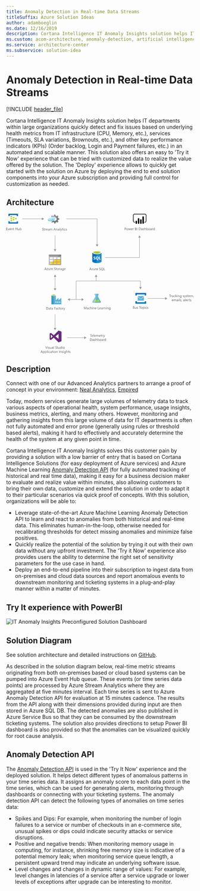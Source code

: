 ```yaml
---
title: Anomaly Detection in Real-time Data Streams
titleSuffix: Azure Solution Ideas
author: adamboeglin
ms.date: 12/16/2019
description: Cortana Intelligence IT Anomaly Insights solution helps IT departments within large organizations quickly detect and fix issues based on underlying health metrics from IT infrastructure (CPU, Memory, etc.), services (Timeouts, SLA variations, Brownouts, etc.), and other key performance indicators (KPIs) (Order backlog, Login and Payment failures, etc.) in an automated and scalable manner. This solution also offers an easy to 'Try it Now' experience that can be tried with customized data to realize the value offered by the solution. The 'Deploy' experience allows to quickly get started with the solution on Azure by deploying the end to end solution components into your Azure subscription and providing full control for customization as needed.
ms.custom: acom-architecture, anomaly-detection, artificial intelligence, solution architectures, Azure, ai gallery, 'https://azure.microsoft.com/solutions/architecture/anomaly-detection-in-real-time-data-streams/'
ms.service: architecture-center
ms.subservice: solution-idea
---
```

# Anomaly Detection in Real-time Data Streams

[!INCLUDE [header_file](../header.md)]

Cortana Intelligence IT Anomaly Insights solution helps IT departments within large organizations quickly detect and fix issues based on underlying health metrics from IT infrastructure (CPU, Memory, etc.), services (Timeouts, SLA variations, Brownouts, etc.), and other key performance indicators (KPIs) (Order backlog, Login and Payment failures, etc.) in an automated and scalable manner. This solution also offers an easy to 'Try it Now' experience that can be tried with customized data to realize the value offered by the solution. The 'Deploy' experience allows to quickly get started with the solution on Azure by deploying the end to end solution components into your Azure subscription and providing full control for customization as needed.

## Architecture

<svg class="architecture-diagram" aria-labelledby="anomaly-detection-in-real-time-data-streams" height="567.614" viewbox="0 0 760.536 567.614"  xmlns="http://www.w3.org/2000/svg">
    <path d="M32.978 18a.63.63 0 01-.667.667h-5.2a.63.63 0 01-.666-.667v-3.867a.63.63 0 01.667-.667h5.2a.63.63 0 01.667.667zM42.311 22a.63.63 0 01-.667.667h-5.2a.63.63 0 01-.666-.667v-3.867a.63.63 0 01.667-.667h5.2a.63.63 0 01.667.667zM32.978 26a.63.63 0 01-.667.667h-5.2a.63.63 0 01-.666-.667v-3.867a.63.63 0 01.667-.667h5.2a.63.63 0 01.667.667zM23.645 14a.63.63 0 01-.667.667h-5.333a.63.63 0 01-.667-.667v-4a.63.63 0 01.667-.667h5.2c.533 0 .8.267.8.667z" fill="#b8d432"/>
    <path d="M46.978 0H9.645a.63.63 0 00-.667.667v8a.63.63 0 00.667.667h4a.63.63 0 00.667-.667V5.333h28v3.334c0 .4.267.667.8.667h3.867a.63.63 0 00.667-.667v-8A.63.63 0 0046.978 0zM46.978 30.8h-3.867a.63.63 0 00-.667.667v3.2H14.311v-3.334c0-.4-.267-.667-.8-.667H9.645c-.4 0-.667.267-.667.8v7.867a.63.63 0 00.667.667h37.333a.63.63 0 00.667-.667v-7.866a.63.63 0 00-.667-.667z" fill="#0072c6"/>
    <path d="M23.645 22a.63.63 0 01-.667.667h-5.333a.63.63 0 01-.667-.667v-4a.63.63 0 01.667-.667h5.2c.533 0 .8.267.8.667zM23.645 30a.63.63 0 01-.667.667h-5.333a.63.63 0 01-.667-.667v-4a.63.63 0 01.667-.667h5.2c.533 0 .8.267.8.667z" fill="#b8d432"/>
    <path d="M5.2 66.423H0v-9.8h4.977v1.039H1.148v3.26h3.541v1.033H1.148v3.432H5.2zM12.434 59.423l-2.789 7h-1.1l-2.652-7h1.23L8.9 64.509a4.6 4.6 0 01.246.977h.027a4.55 4.55 0 01.219-.949l1.859-5.113zM19.182 63.2h-4.944a2.623 2.623 0 00.629 1.8 2.17 2.17 0 001.654.637 3.437 3.437 0 002.174-.779v1.053a4.062 4.062 0 01-2.439.67 2.961 2.961 0 01-2.332-.954 3.906 3.906 0 01-.848-2.683A3.826 3.826 0 0114 60.287a2.966 2.966 0 012.3-1.028 2.634 2.634 0 012.127.889 3.7 3.7 0 01.752 2.467zm-1.148-.949a2.286 2.286 0 00-.469-1.512 1.6 1.6 0 00-1.281-.539 1.812 1.812 0 00-1.348.566 2.58 2.58 0 00-.684 1.484zM26.688 66.423h-1.122v-3.992q0-2.229-1.627-2.229a1.766 1.766 0 00-1.392.632 2.342 2.342 0 00-.55 1.6v3.992h-1.12v-7H22v1.162h.027a2.525 2.525 0 012.3-1.326 2.137 2.137 0 011.751.738 3.3 3.3 0 01.609 2.144zM32.047 66.354a2.169 2.169 0 01-1.047.219q-1.838 0-1.838-2.051V60.38h-1.2v-.957h1.2v-1.709l1.121-.363v2.072h1.764v.957h-1.764v3.943a1.642 1.642 0 00.238 1.006.957.957 0 00.793.3 1.184 1.184 0 00.732-.232zM44.9 66.423h-1.15v-4.471h-5.072v4.471h-1.149v-9.8h1.148v4.3h5.073v-4.3h1.15zM52.979 66.423h-1.122v-1.108h-.027a2.3 2.3 0 01-2.16 1.271q-2.5 0-2.5-2.98v-4.183h1.113v4.006q0 2.215 1.7 2.215a1.717 1.717 0 001.351-.605 2.318 2.318 0 00.53-1.582v-4.034h1.121zM56.389 65.411h-.027v1.012H55.24V56.059h1.121v4.594h.027a2.652 2.652 0 012.42-1.395 2.564 2.564 0 012.109.939 3.885 3.885 0 01.762 2.52 4.339 4.339 0 01-.854 2.813 2.847 2.847 0 01-2.338 1.057 2.305 2.305 0 01-2.098-1.176zm-.027-2.824v.979a2.082 2.082 0 00.564 1.473 2.011 2.011 0 003.028-.174 3.579 3.579 0 00.577-2.168 2.826 2.826 0 00-.539-1.832 1.789 1.789 0 00-1.463-.662 1.986 1.986 0 00-1.572.68 2.5 2.5 0 00-.596 1.704z" fill="#5b5b5b"/>
    <path fill="#969696" d="M64.642 20.012h81.265v1.5H64.642z"/>
    <path fill="#969696" d="M144.375 15.525l9.067 5.236-9.067 5.236V15.525zM541.194 178.512H400.642v-1.5h139.052v-81.81h1.5v83.31z"/>
    <path fill="#969696" d="M545.68 96.734l-5.235-9.067-5.236 9.067h10.471zM369.194 126.132h-1.5V21.512H243.642v-1.5h125.552v106.12z"/>
    <path fill="#969696" d="M363.209 124.599l5.236 9.068 5.235-9.068h-10.471zM246.642 502.012h71.265v1.5h-71.265z"/>
    <path fill="#969696" d="M316.375 497.525l9.067 5.236-9.067 5.236v-10.472zM573.642 343.012h72.265v1.5h-72.265z"/>
    <path fill="#969696" d="M644.375 338.525l9.067 5.236-9.067 5.236v-10.472z"/>
    <path d="M208.992 27.93l1.12-2.892 5.131-1.773v-4.106l-.56-.187-4.572-1.306-1.12-2.892 2.332-4.758-2.892-2.892-.56.28-4.2 2.146-2.986-1.213-1.866-4.945h-4.2l-.187.56-1.4 4.385-2.892 1.12-4.94-2.147-2.985 2.89.28.56 1.306 2.426a14.685 14.685 0 017.371-1.866 15.049 15.049 0 019.61 3.919 21.6 21.6 0 011.773 1.493 7.121 7.121 0 01.746 1.026 7.276 7.276 0 01-1.866 9.33 7.145 7.145 0 01-7.371 1.026c-.28-.187-.466-.187-.56-.28a9.686 9.686 0 01-1.586-1.12c-.187 0-.28-.187-.56-.187a2.3 2.3 0 00-1.586.746l-.187.187a14.03 14.03 0 01-5.971 3.732l-.84 1.773 2.8 2.8.187.187.56-.28 4.2-2.146 2.892 1.12L195 39.592h4.2l.187-.56 1.493-4.385 2.892-1.12 4.945 2.146 2.8-3.079-.28-.56z" fill="#7a7a7a"/>
    <path d="M183.988 20.652a7.448 7.448 0 01-11.289-.187.784.784 0 00-1.306 0 1.059 1.059 0 00-.28.746 1.781 1.781 0 00.28.746 9.418 9.418 0 0013.995.187 7.483 7.483 0 0111.2.28c.466.466 1.026.466 1.306 0a1.059 1.059 0 00.28-.746 1.781 1.781 0 00-.28-.746 9.387 9.387 0 00-13.906-.28z" fill="#48c8ef"/>
    <path d="M190.985 22.425a5.923 5.923 0 00-4.478 1.866l-.187.187-.187.187a10.517 10.517 0 01-8.117 3.359 11.392 11.392 0 01-8.024-3.732c-.466-.466-1.026-.466-1.306 0-.093 0-.093.187-.093.466a1.256 1.256 0 00.466.84 12.334 12.334 0 009.33 4.385 12.028 12.028 0 009.423-4.105l.188-.188.187-.187a4.23 4.23 0 013.079-1.306 4.4 4.4 0 013.079 1.493c.466.466 1.026.466 1.306 0a1.059 1.059 0 00.28-.746 1.781 1.781 0 00-.28-.746 7.589 7.589 0 00-4.666-1.773z" fill="#00abec"/>
    <path d="M183.148 18.6a10.941 10.941 0 018.117-3.452 10.82 10.82 0 017.835 3.732c.466.466 1.026.466 1.306 0a1.059 1.059 0 00.28-.746 1.781 1.781 0 00-.28-.746A12.334 12.334 0 00191.078 13a12.531 12.531 0 00-9.423 4.105l-.187.187-.187.187a4.09 4.09 0 01-6.158-.187c-.466-.466-1.026-.466-1.306 0a1.059 1.059 0 00-.28.746 1.781 1.781 0 00.28.746 5.993 5.993 0 008.863.187l.187-.187z" fill="#84d6ef"/>
    <g opacity=".2" style="isolation:isolate" fill="#f1f1f1">
        <path d="M191.825 26.623c-.187 0-.28-.187-.56-.187a2.3 2.3 0 00-1.586.746l-.187.187a14.03 14.03 0 01-5.971 3.732l-.84 1.773 1.493 1.493 7.651-7.744zM183.894 13.282a14.685 14.685 0 017.371-1.866 15.049 15.049 0 019.61 3.919c.466.373.84.653 1.306 1.026l7.744-7.744-1.586-1.586-.56.28-4.2 2.146-2.892-1.12-1.866-4.945h-4.2l-.187.56-1.4 4.385-2.892 1.12L185.2 7.31l-2.985 2.89.28.56z"/>
    </g>
    <path d="M145.672 67.418v-1.354a2.633 2.633 0 00.558.369 4.387 4.387 0 00.684.276 5.279 5.279 0 00.722.175 4.018 4.018 0 00.67.062 2.626 2.626 0 001.582-.393 1.473 1.473 0 00.349-1.822 1.977 1.977 0 00-.481-.537 4.865 4.865 0 00-.729-.465q-.42-.221-.906-.468-.513-.259-.957-.526a4.122 4.122 0 01-.771-.588 2.454 2.454 0 01-.517-.729 2.475 2.475 0 01.106-2.119 2.526 2.526 0 01.771-.816 3.5 3.5 0 011.09-.483 4.955 4.955 0 011.247-.157 4.785 4.785 0 012.113.349v1.292a3.829 3.829 0 00-2.229-.6 3.636 3.636 0 00-.752.079 2.084 2.084 0 00-.67.256 1.491 1.491 0 00-.479.458 1.216 1.216 0 00-.186.684 1.4 1.4 0 00.141.649 1.6 1.6 0 00.414.5 4.121 4.121 0 00.666.438q.393.212.906.465t1 .547a4.531 4.531 0 01.826.636 2.818 2.818 0 01.564.772 2.176 2.176 0 01.209.971 2.472 2.472 0 01-.284 1.228 2.333 2.333 0 01-.766.816 3.365 3.365 0 01-1.11.455 6.129 6.129 0 01-1.326.14 5.326 5.326 0 01-.574-.038q-.343-.037-.7-.109a5.385 5.385 0 01-.674-.178 2.082 2.082 0 01-.507-.235zM156.213 67.746a2.16 2.16 0 01-1.045.219q-1.84 0-1.84-2.051v-4.143h-1.2v-.957h1.2v-1.709l1.121-.362v2.071h1.764v.957h-1.764v3.944a1.631 1.631 0 00.24 1 .955.955 0 00.793.3 1.174 1.174 0 00.73-.232zM161.361 61.949a1.372 1.372 0 00-.848-.226 1.431 1.431 0 00-1.2.677 3.129 3.129 0 00-.481 1.846v3.568h-1.121v-7h1.121v1.442h.027a2.445 2.445 0 01.73-1.152 1.67 1.67 0 011.1-.413 1.841 1.841 0 01.67.1zM168.02 64.595h-4.943a2.623 2.623 0 00.629 1.8 2.17 2.17 0 001.654.636 3.437 3.437 0 002.174-.779v1.053a4.062 4.062 0 01-2.439.67 2.958 2.958 0 01-2.332-.954 3.9 3.9 0 01-.848-2.683 3.828 3.828 0 01.927-2.663 2.969 2.969 0 012.3-1.028 2.634 2.634 0 012.127.889 3.707 3.707 0 01.752 2.468zm-1.148-.95a2.281 2.281 0 00-.469-1.511 1.6 1.6 0 00-1.281-.54 1.81 1.81 0 00-1.348.567 2.58 2.58 0 00-.684 1.483zM174.725 67.814H173.6v-1.093h-.027a2.345 2.345 0 01-2.152 1.258 2.3 2.3 0 01-1.638-.554 1.917 1.917 0 01-.591-1.47q0-1.961 2.311-2.283l2.1-.294q0-1.784-1.441-1.784a3.444 3.444 0 00-2.283.861v-1.148a4.335 4.335 0 012.379-.656q2.467 0 2.467 2.611zm-1.125-3.541l-1.687.232a2.756 2.756 0 00-1.176.386 1.115 1.115 0 00-.4.981 1.065 1.065 0 00.365.837 1.413 1.413 0 00.975.325 1.8 1.8 0 001.377-.585 2.086 2.086 0 00.543-1.479zM186.777 67.814h-1.121v-4.02a3.033 3.033 0 00-.359-1.682 1.361 1.361 0 00-1.207-.52 1.493 1.493 0 00-1.22.656 2.512 2.512 0 00-.5 1.572v3.992h-1.121v-4.154q0-2.064-1.592-2.064a1.475 1.475 0 00-1.217.618 2.557 2.557 0 00-.479 1.61v3.992h-1.121v-7h1.121v1.107h.027a2.377 2.377 0 012.174-1.271 2.023 2.023 0 011.982 1.449 2.5 2.5 0 012.324-1.449q2.31 0 2.311 2.851zM200.469 67.814H199.2l-1.039-2.748H194l-.977 2.748h-1.279l3.76-9.8h1.196zm-2.686-3.78l-1.539-4.177a4.105 4.105 0 01-.15-.656h-.027a3.659 3.659 0 01-.156.656l-1.525 4.177zM207.572 67.814h-1.121v-3.992q0-2.228-1.627-2.229a1.766 1.766 0 00-1.392.632 2.344 2.344 0 00-.55 1.6v3.992h-1.121v-7h1.121v1.162h.027a2.526 2.526 0 012.3-1.326 2.14 2.14 0 011.756.741 3.3 3.3 0 01.609 2.144zM214.7 67.814h-1.121v-1.093h-.027a2.348 2.348 0 01-2.154 1.258 2.3 2.3 0 01-1.637-.554 1.918 1.918 0 01-.592-1.47q0-1.961 2.311-2.283l2.1-.294q0-1.784-1.443-1.784a3.448 3.448 0 00-2.283.861v-1.148a4.34 4.34 0 012.379-.656q2.468 0 2.469 2.611zm-1.121-3.541l-1.689.232a2.761 2.761 0 00-1.176.386 1.117 1.117 0 00-.4.981 1.066 1.066 0 00.366.837 1.41 1.41 0 00.974.325 1.8 1.8 0 001.378-.585 2.086 2.086 0 00.544-1.479zM217.928 67.814h-1.121V57.451h1.121zM225.77 60.814l-3.221 8.121q-.861 2.174-2.42 2.174a2.581 2.581 0 01-.73-.089v-1a2.072 2.072 0 00.662.123 1.373 1.373 0 001.271-1.012l.561-1.326-2.734-6.986h1.241l1.9 5.381q.034.1.143.533h.041c.023-.109.068-.282.137-.52l1.99-5.4zM230.26 67.746a2.16 2.16 0 01-1.045.219q-1.84 0-1.84-2.051v-4.143h-1.2v-.957h1.2v-1.709l1.121-.362v2.071h1.764v.957h-1.76v3.944a1.631 1.631 0 00.24 1 .955.955 0 00.793.3 1.174 1.174 0 00.73-.232zM232.332 59.037a.712.712 0 01-.514-.205.693.693 0 01-.211-.52.717.717 0 01.725-.731.721.721 0 01.522.209.728.728 0 010 1.035.719.719 0 01-.522.212zm.547 8.777h-1.121v-7h1.121zM239.92 67.493a3.637 3.637 0 01-1.914.485 3.172 3.172 0 01-2.417-.978 3.532 3.532 0 01-.919-2.526 3.881 3.881 0 01.99-2.778 3.467 3.467 0 012.646-1.05 3.688 3.688 0 011.627.342v1.148a2.854 2.854 0 00-1.668-.547 2.257 2.257 0 00-1.761.769 2.921 2.921 0 00-.687 2.021 2.778 2.778 0 00.646 1.941 2.229 2.229 0 001.733.711 2.807 2.807 0 001.723-.608zM241.191 67.561v-1.2a3.315 3.315 0 002.016.677q1.477 0 1.477-.984a.861.861 0 00-.126-.476 1.286 1.286 0 00-.342-.345 2.641 2.641 0 00-.506-.271 34.39 34.39 0 00-.626-.249 8.121 8.121 0 01-.816-.372 2.521 2.521 0 01-.588-.424 1.587 1.587 0 01-.355-.537 1.9 1.9 0 01-.119-.7 1.676 1.676 0 01.225-.872 2 2 0 01.6-.635 2.774 2.774 0 01.858-.387 3.837 3.837 0 011-.13 4.013 4.013 0 011.627.314v1.13a3.175 3.175 0 00-1.777-.506 2.124 2.124 0 00-.568.071 1.412 1.412 0 00-.434.2.923.923 0 00-.28.312.813.813 0 00-.1.4.955.955 0 00.1.458 1.007 1.007 0 00.29.328 2.276 2.276 0 00.465.26q.274.117.623.253a8.453 8.453 0 01.834.366 2.831 2.831 0 01.629.424 1.652 1.652 0 01.4.543 1.764 1.764 0 01.14.731 1.726 1.726 0 01-.229.9 1.958 1.958 0 01-.611.636 2.826 2.826 0 01-.883.376 4.344 4.344 0 01-1.045.123 3.977 3.977 0 01-1.879-.414zM163.485 228.2h-1.271l-1.039-2.748h-4.156l-.978 2.748h-1.278l3.76-9.8h1.189zm-2.687-3.78l-1.538-4.177a4 4 0 01-.15-.656h-.027a3.733 3.733 0 01-.157.656l-1.524 4.177zM169.658 221.518l-4.143 5.722h4.1v.957h-5.749v-.349l4.143-5.694h-3.753v-.954h5.4zM176.768 228.2h-1.121v-1.11h-.027a2.3 2.3 0 01-2.16 1.271q-2.5 0-2.5-2.98V221.2h1.114v4q0 2.215 1.7 2.215a1.719 1.719 0 001.351-.6 2.321 2.321 0 00.529-1.583V221.2h1.121zM182.681 222.332a1.372 1.372 0 00-.848-.226 1.433 1.433 0 00-1.2.677 3.136 3.136 0 00-.481 1.846v3.571h-1.122v-7h1.121v1.442h.027a2.447 2.447 0 01.731-1.152 1.67 1.67 0 011.1-.413 1.837 1.837 0 01.67.1zM189.339 224.977H184.4a2.614 2.614 0 00.629 1.8 2.167 2.167 0 001.654.636 3.441 3.441 0 002.174-.779v1.053a4.065 4.065 0 01-2.44.67 2.954 2.954 0 01-2.331-.954 3.9 3.9 0 01-.848-2.683 3.832 3.832 0 01.926-2.663 2.973 2.973 0 012.3-1.028 2.63 2.63 0 012.126.889 3.707 3.707 0 01.752 2.468zm-1.148-.95a2.286 2.286 0 00-.468-1.511 1.6 1.6 0 00-1.282-.54 1.809 1.809 0 00-1.347.567 2.574 2.574 0 00-.684 1.483zM194.562 227.8v-1.354a2.633 2.633 0 00.558.369 4.349 4.349 0 00.684.276 5.231 5.231 0 00.721.175 4.018 4.018 0 00.67.062 2.624 2.624 0 001.582-.393 1.476 1.476 0 00.35-1.822 2 2 0 00-.482-.537 4.815 4.815 0 00-.729-.465c-.279-.147-.582-.3-.905-.468q-.513-.259-.957-.526a4.13 4.13 0 01-.772-.588 2.451 2.451 0 01-.516-.729 2.479 2.479 0 01.105-2.119 2.519 2.519 0 01.772-.816 3.5 3.5 0 011.091-.479 4.955 4.955 0 011.247-.157 4.783 4.783 0 012.112.349v1.292a3.829 3.829 0 00-2.229-.6 3.636 3.636 0 00-.752.079 2.084 2.084 0 00-.67.256 1.491 1.491 0 00-.479.458 1.216 1.216 0 00-.185.684 1.413 1.413 0 00.14.649 1.6 1.6 0 00.414.5 4.121 4.121 0 00.666.438q.394.212.906.465t1 .547a4.573 4.573 0 01.827.636 2.815 2.815 0 01.563.772 2.163 2.163 0 01.209.971 2.472 2.472 0 01-.283 1.228 2.341 2.341 0 01-.766.816 3.379 3.379 0 01-1.111.455 6.129 6.129 0 01-1.326.14 5.326 5.326 0 01-.574-.038q-.343-.037-.7-.109a5.43 5.43 0 01-.674-.178 2.09 2.09 0 01-.507-.239zM205.1 228.129a2.167 2.167 0 01-1.046.219q-1.84 0-1.839-2.051v-4.143h-1.2v-.954h1.2v-1.709l1.121-.362v2.071h1.764v.957h-1.764v3.943a1.631 1.631 0 00.239 1 .955.955 0 00.793.3 1.177 1.177 0 00.731-.232zM209.416 228.361a3.247 3.247 0 01-2.479-.981 3.632 3.632 0 01-.926-2.6 3.784 3.784 0 01.964-2.755 3.468 3.468 0 012.6-.991 3.138 3.138 0 012.443.964 3.82 3.82 0 01.879 2.673 3.757 3.757 0 01-.947 2.683 3.314 3.314 0 01-2.534 1.007zm.082-6.385a2.13 2.13 0 00-1.709.735 3.012 3.012 0 00-.629 2.026 2.855 2.855 0 00.636 1.962 2.161 2.161 0 001.7.718 2.054 2.054 0 001.672-.7 3.059 3.059 0 00.584-2 3.113 3.113 0 00-.584-2.023 2.044 2.044 0 00-1.668-.718zM218.344 222.332a1.372 1.372 0 00-.848-.226 1.429 1.429 0 00-1.2.677 3.122 3.122 0 00-.482 1.846v3.571h-1.121v-7h1.121v1.442h.027a2.447 2.447 0 01.731-1.152 1.668 1.668 0 011.1-.413 1.841 1.841 0 01.67.1zM224.571 228.2h-1.121v-1.1h-.027a2.347 2.347 0 01-2.153 1.258 2.3 2.3 0 01-1.637-.554 1.918 1.918 0 01-.592-1.47q0-1.961 2.311-2.283l2.1-.294q0-1.784-1.442-1.784a3.444 3.444 0 00-2.283.861v-1.148a4.335 4.335 0 012.379-.656q2.467 0 2.468 2.611zm-1.121-3.541l-1.688.232a2.756 2.756 0 00-1.176.386 1.115 1.115 0 00-.4.981 1.068 1.068 0 00.365.837 1.413 1.413 0 00.975.325 1.794 1.794 0 001.377-.585 2.082 2.082 0 00.544-1.479zM232.658 227.637q0 3.855-3.691 3.855A4.953 4.953 0 01226.7 231v-1.121a4.659 4.659 0 002.256.656q2.584 0 2.584-2.748v-.766h-.027a2.832 2.832 0 01-4.508.407 3.73 3.73 0 01-.8-2.506 4.362 4.362 0 01.857-2.837 2.867 2.867 0 012.349-1.053 2.281 2.281 0 012.1 1.135h.027v-.967h1.121zm-1.121-2.6V224a2 2 0 00-.564-1.429 1.854 1.854 0 00-1.4-.595 1.947 1.947 0 00-1.627.755 3.369 3.369 0 00-.588 2.116 2.892 2.892 0 00.564 1.87 1.82 1.82 0 001.493.7 1.95 1.95 0 001.534-.67 2.5 2.5 0 00.588-1.715zM240.554 224.977h-4.942a2.614 2.614 0 00.629 1.8 2.167 2.167 0 001.654.636 3.441 3.441 0 002.174-.779v1.053a4.065 4.065 0 01-2.44.67 2.954 2.954 0 01-2.331-.954 3.9 3.9 0 01-.848-2.683 3.832 3.832 0 01.926-2.663 2.973 2.973 0 012.3-1.028 2.63 2.63 0 012.126.889 3.707 3.707 0 01.752 2.468zm-1.148-.95a2.286 2.286 0 00-.468-1.511 1.6 1.6 0 00-1.282-.54 1.809 1.809 0 00-1.347.567 2.574 2.574 0 00-.684 1.483z" fill="#5b5b5b"/>
    <path d="M172.628 206.234a1.837 1.837 0 001.9 1.9h46.2a1.837 1.837 0 001.9-1.9v-33.1h-50z" fill="#a0a1a2"/>
    <path d="M220.728 165.534h-46.2a1.837 1.837 0 00-1.9 1.9v5.7h50v-5.7a1.837 1.837 0 00-1.9-1.9" fill="#7a7a7a"/>
    <path fill="#fff" d="M191.428 176.434h12.6v7.6h-12.6z"/>
    <path fill="#fcd116" d="M191.428 186.734h12.6v7.6h-12.6zM206.428 186.734h12.6v7.6h-12.6z"/>
    <path fill="#fff" d="M206.428 176.434h12.6v7.6h-12.6zM176.428 176.434h12.6v7.6h-12.6zM176.428 186.734h12.6v7.6h-12.6z"/>
    <path fill="#fcd116" d="M176.428 196.934h12.6v7.6h-12.6zM191.428 196.934h12.6v7.6h-12.6zM206.428 196.934h12.6v7.6h-12.6z"/>
    <path d="M174.528 165.534a2.043 2.043 0 00-1.9 1.9v38.8a2.043 2.043 0 001.9 1.9h2.1l39.6-42.6z" fill="#fff" opacity=".2"/>
    <path d="M162.594 388.519v-9.8h2.706q5.181 0 5.182 4.778a4.814 4.814 0 01-1.439 3.646 5.334 5.334 0 01-3.852 1.378zm1.148-8.764v7.725h1.463a4.151 4.151 0 003-1.032 3.869 3.869 0 001.074-2.926q0-3.768-4.006-3.767zM177.27 388.519h-1.121v-1.094h-.027a2.345 2.345 0 01-2.152 1.258 2.3 2.3 0 01-1.638-.554 1.917 1.917 0 01-.591-1.47q0-1.961 2.311-2.283l2.1-.294q0-1.784-1.441-1.784a3.444 3.444 0 00-2.283.861v-1.148a4.335 4.335 0 012.379-.656q2.467 0 2.467 2.611zm-1.121-3.541l-1.687.232a2.756 2.756 0 00-1.176.386 1.115 1.115 0 00-.4.981 1.065 1.065 0 00.365.837 1.413 1.413 0 00.975.325 1.8 1.8 0 001.377-.585 2.086 2.086 0 00.543-1.479zM182.629 388.451a2.16 2.16 0 01-1.045.219q-1.84 0-1.84-2.051v-4.143h-1.2v-.957h1.2v-1.709l1.121-.362v2.071h1.764v.957h-1.764v3.944a1.631 1.631 0 00.24 1 .955.955 0 00.793.3 1.174 1.174 0 00.73-.232zM189.137 388.519h-1.121v-1.094h-.027a2.345 2.345 0 01-2.152 1.258 2.3 2.3 0 01-1.638-.554 1.917 1.917 0 01-.591-1.47q0-1.961 2.311-2.283l2.1-.294q0-1.784-1.441-1.784a3.444 3.444 0 00-2.283.861v-1.148a4.335 4.335 0 012.379-.656q2.467 0 2.467 2.611zm-1.121-3.541l-1.687.232a2.756 2.756 0 00-1.176.386 1.115 1.115 0 00-.4.981 1.065 1.065 0 00.365.837 1.413 1.413 0 00.975.325 1.8 1.8 0 001.377-.585 2.086 2.086 0 00.543-1.479zM200.211 379.756h-3.828v3.391h3.541v1.032h-3.541v4.341h-1.148v-9.8h4.977zM206.412 388.519h-1.121v-1.094h-.027a2.348 2.348 0 01-2.154 1.258 2.3 2.3 0 01-1.637-.554 1.918 1.918 0 01-.592-1.47q0-1.961 2.311-2.283l2.1-.294q0-1.784-1.443-1.784a3.448 3.448 0 00-2.283.861v-1.148a4.34 4.34 0 012.379-.656q2.468 0 2.469 2.611zm-1.121-3.541l-1.689.232a2.761 2.761 0 00-1.176.386 1.117 1.117 0 00-.4.981 1.066 1.066 0 00.366.837 1.41 1.41 0 00.974.325 1.8 1.8 0 001.378-.585 2.086 2.086 0 00.544-1.479zM213.295 388.2a3.635 3.635 0 01-1.914.485 3.172 3.172 0 01-2.416-.974 3.533 3.533 0 01-.92-2.526 3.878 3.878 0 01.992-2.778 3.463 3.463 0 012.645-1.05 3.685 3.685 0 011.627.342v1.148a2.852 2.852 0 00-1.668-.547 2.257 2.257 0 00-1.76.769 2.921 2.921 0 00-.687 2.021 2.778 2.778 0 00.646 1.941 2.227 2.227 0 001.732.711 2.8 2.8 0 001.723-.608zM218.238 388.451a2.169 2.169 0 01-1.047.219q-1.838 0-1.838-2.051v-4.143h-1.2v-.957h1.2v-1.709l1.121-.362v2.071h1.764v.957h-1.764v3.944a1.639 1.639 0 00.238 1 .957.957 0 00.793.3 1.178 1.178 0 00.732-.232zM222.551 388.683a3.245 3.245 0 01-2.478-.981 3.629 3.629 0 01-.927-2.6 3.785 3.785 0 01.965-2.755 3.465 3.465 0 012.6-.991 3.141 3.141 0 012.444.964 3.824 3.824 0 01.878 2.673 3.761 3.761 0 01-.946 2.683 3.317 3.317 0 01-2.536 1.007zm.082-6.385a2.133 2.133 0 00-1.709.735 3.017 3.017 0 00-.629 2.026 2.855 2.855 0 00.637 1.962 2.159 2.159 0 001.7.718 2.052 2.052 0 001.672-.7 3.054 3.054 0 00.584-2 3.107 3.107 0 00-.584-2.023 2.042 2.042 0 00-1.671-.716zM231.479 382.654a1.37 1.37 0 00-.848-.226 1.43 1.43 0 00-1.2.677 3.129 3.129 0 00-.482 1.846v3.568h-1.121v-7h1.121v1.442h.027a2.455 2.455 0 01.732-1.152 1.667 1.667 0 011.1-.413 1.834 1.834 0 01.67.1zM238.828 381.519l-3.221 8.121q-.861 2.174-2.42 2.174a2.581 2.581 0 01-.73-.089v-1a2.072 2.072 0 00.662.123 1.373 1.373 0 001.271-1.012l.561-1.326-2.734-6.986h1.244l1.895 5.387q.034.1.143.533h.041c.023-.109.068-.282.137-.52l1.99-5.4zM166.862 537.717l-3.63 9.8h-1.265l-3.555-9.8h1.278l2.714 7.772a4.6 4.6 0 01.2.868h.027a4.217 4.217 0 01.226-.882l2.769-7.759zM168.694 538.742a.71.71 0 01-.513-.205.69.69 0 01-.212-.52.719.719 0 01.725-.731.719.719 0 01.522.209.728.728 0 010 1.035.718.718 0 01-.522.212zm.547 8.777h-1.121v-7h1.121zM171.087 547.267v-1.2a3.316 3.316 0 002.017.677q1.477 0 1.477-.984a.854.854 0 00-.127-.476 1.258 1.258 0 00-.342-.345 2.584 2.584 0 00-.506-.271c-.193-.079-.4-.162-.625-.249a8.022 8.022 0 01-.816-.372 2.48 2.48 0 01-.588-.424 1.559 1.559 0 01-.355-.537 1.9 1.9 0 01-.12-.7 1.677 1.677 0 01.226-.872 1.994 1.994 0 01.6-.635 2.768 2.768 0 01.857-.387 3.842 3.842 0 011-.13 4.01 4.01 0 011.627.314v1.124a3.173 3.173 0 00-1.777-.506 2.112 2.112 0 00-.567.071 1.391 1.391 0 00-.434.2.936.936 0 00-.281.312.823.823 0 00-.1.4.966.966 0 00.1.458 1.01 1.01 0 00.291.328 2.225 2.225 0 00.465.26c.182.078.39.162.622.253a8.453 8.453 0 01.834.366 2.808 2.808 0 01.629.424 1.638 1.638 0 01.4.543 1.749 1.749 0 01.141.731 1.726 1.726 0 01-.229.9 1.971 1.971 0 01-.612.636 2.821 2.821 0 01-.882.376 4.358 4.358 0 01-1.046.123 3.979 3.979 0 01-1.879-.408zM183.111 547.519h-1.121v-1.107h-.027a2.3 2.3 0 01-2.16 1.271q-2.5 0-2.5-2.98v-4.184h1.114v4.006q0 2.215 1.7 2.215a1.719 1.719 0 001.351-.6 2.321 2.321 0 00.529-1.583v-4.033h1.121zM190.385 547.519h-1.121v-1.094h-.027a2.347 2.347 0 01-2.153 1.258 2.3 2.3 0 01-1.638-.554 1.921 1.921 0 01-.591-1.47q0-1.961 2.311-2.283l2.1-.294q0-1.784-1.442-1.784a3.446 3.446 0 00-2.283.861v-1.148a4.34 4.34 0 012.379-.656q2.468 0 2.468 2.611zm-1.121-3.541l-1.688.232a2.761 2.761 0 00-1.176.386 1.115 1.115 0 00-.4.981 1.066 1.066 0 00.366.837 1.41 1.41 0 00.974.325 1.8 1.8 0 001.378-.585 2.09 2.09 0 00.543-1.479zM193.618 547.519H192.5v-10.363h1.121zM199.415 547.123v-1.354a2.633 2.633 0 00.558.369 4.349 4.349 0 00.684.276 5.231 5.231 0 00.721.175 4.018 4.018 0 00.67.062 2.624 2.624 0 001.582-.393 1.476 1.476 0 00.35-1.822 2 2 0 00-.482-.537 4.815 4.815 0 00-.729-.465c-.279-.147-.582-.3-.905-.468q-.513-.259-.957-.526a4.13 4.13 0 01-.772-.588 2.451 2.451 0 01-.516-.729 2.479 2.479 0 01.105-2.119 2.519 2.519 0 01.772-.816 3.5 3.5 0 011.091-.479 4.955 4.955 0 011.247-.157 4.783 4.783 0 012.112.349v1.292a3.829 3.829 0 00-2.229-.6 3.636 3.636 0 00-.752.079 2.084 2.084 0 00-.67.256 1.491 1.491 0 00-.479.458 1.216 1.216 0 00-.185.684 1.413 1.413 0 00.14.649 1.6 1.6 0 00.414.5 4.121 4.121 0 00.666.438q.394.212.906.465t1 .547a4.573 4.573 0 01.827.636 2.815 2.815 0 01.563.772 2.163 2.163 0 01.209.971 2.472 2.472 0 01-.283 1.228 2.341 2.341 0 01-.766.816 3.379 3.379 0 01-1.111.455 6.129 6.129 0 01-1.326.14 5.326 5.326 0 01-.574-.038q-.343-.037-.7-.109a5.43 5.43 0 01-.674-.178 2.09 2.09 0 01-.507-.239zM209.956 547.451a2.167 2.167 0 01-1.046.219q-1.84 0-1.839-2.051v-4.143h-1.2v-.957h1.2v-1.709l1.121-.362v2.071h1.764v.957h-1.764v3.944a1.631 1.631 0 00.239 1 .955.955 0 00.793.3 1.177 1.177 0 00.731-.232zM217.113 547.519h-1.121v-1.107h-.027a2.3 2.3 0 01-2.16 1.271q-2.5 0-2.5-2.98v-4.184h1.114v4.006q0 2.215 1.7 2.215a1.719 1.719 0 001.351-.6 2.321 2.321 0 00.529-1.583v-4.033h1.121zM225.351 547.519h-1.121v-1.189h-.03a2.824 2.824 0 01-4.515.413 3.848 3.848 0 01-.79-2.56 4.2 4.2 0 01.875-2.782 2.885 2.885 0 012.331-1.046 2.244 2.244 0 012.1 1.135h.027v-4.334h1.121zm-1.121-3.165v-1.032a2 2 0 00-.561-1.436 1.882 1.882 0 00-1.422-.588 1.936 1.936 0 00-1.613.752 3.3 3.3 0 00-.588 2.078 2.972 2.972 0 00.563 1.911 1.846 1.846 0 001.515.7 1.913 1.913 0 001.521-.677 2.518 2.518 0 00.584-1.708zM228.194 538.742a.71.71 0 01-.513-.205.69.69 0 01-.212-.52.719.719 0 01.725-.731.719.719 0 01.522.209.728.728 0 010 1.035.718.718 0 01-.522.212zm.547 8.777h-1.121v-7h1.121zM233.937 547.683a3.245 3.245 0 01-2.478-.981 3.629 3.629 0 01-.927-2.6 3.784 3.784 0 01.964-2.755 3.468 3.468 0 012.6-.991 3.141 3.141 0 012.444.964 3.824 3.824 0 01.878 2.673 3.761 3.761 0 01-.946 2.683 3.318 3.318 0 01-2.535 1.007zm.082-6.385a2.132 2.132 0 00-1.709.735 3.017 3.017 0 00-.629 2.026 2.855 2.855 0 00.636 1.962 2.161 2.161 0 001.7.718 2.049 2.049 0 001.671-.7 3.048 3.048 0 00.585-2 3.1 3.1 0 00-.585-2.023 2.039 2.039 0 00-1.669-.716zM148.08 564.319h-1.271l-1.039-2.748h-4.156l-.977 2.748h-1.279l3.76-9.8h1.189zm-2.686-3.78l-1.539-4.177a4.105 4.105 0 01-.15-.656h-.027a3.7 3.7 0 01-.156.656L142 560.539zM150.521 563.308h-.027v4.231h-1.121v-10.22h1.121v1.23h.027a2.65 2.65 0 012.42-1.395 2.563 2.563 0 012.111.939 3.9 3.9 0 01.76 2.52 4.331 4.331 0 01-.855 2.813 2.842 2.842 0 01-2.338 1.057 2.342 2.342 0 01-2.098-1.175zm-.027-2.823v.978a2.079 2.079 0 00.563 1.473 2.011 2.011 0 003.028-.174 3.578 3.578 0 00.578-2.167 2.821 2.821 0 00-.541-1.832 1.785 1.785 0 00-1.463-.663 1.987 1.987 0 00-1.572.68 2.5 2.5 0 00-.593 1.704zM158.752 563.308h-.027v4.231H157.6v-10.22h1.121v1.23h.027a2.65 2.65 0 012.42-1.395 2.563 2.563 0 012.111.939 3.9 3.9 0 01.76 2.52 4.331 4.331 0 01-.855 2.813 2.842 2.842 0 01-2.338 1.057 2.342 2.342 0 01-2.094-1.175zm-.027-2.823v.978a2.079 2.079 0 00.563 1.473 2.011 2.011 0 003.028-.174 3.578 3.578 0 00.578-2.167 2.821 2.821 0 00-.541-1.832 1.785 1.785 0 00-1.463-.663 1.987 1.987 0 00-1.572.68 2.5 2.5 0 00-.593 1.704zM166.955 564.319h-1.121v-10.363h1.121zM169.8 555.542a.712.712 0 01-.514-.205.7.7 0 01-.211-.52.716.716 0 01.725-.731.724.724 0 01.522.208.7.7 0 01.216.523.693.693 0 01-.216.513.715.715 0 01-.522.212zm.547 8.777h-1.121v-7h1.121zM177.387 564a3.647 3.647 0 01-1.914.485 3.166 3.166 0 01-2.417-.975 3.525 3.525 0 01-.919-2.525 3.886 3.886 0 01.99-2.779 3.47 3.47 0 012.646-1.049 3.674 3.674 0 011.627.342v1.148a2.847 2.847 0 00-1.668-.547 2.252 2.252 0 00-1.761.77 2.915 2.915 0 00-.687 2.02 2.78 2.78 0 00.646 1.941 2.225 2.225 0 001.733.711 2.813 2.813 0 001.723-.608zM184.092 564.319h-1.121v-1.094h-.027a2.347 2.347 0 01-2.152 1.258 2.3 2.3 0 01-1.638-.554 1.916 1.916 0 01-.591-1.47q0-1.963 2.311-2.283l2.1-.294q0-1.784-1.441-1.784a3.444 3.444 0 00-2.283.861v-1.148a4.335 4.335 0 012.379-.656q2.467 0 2.467 2.611zm-1.121-3.541l-1.687.232a2.716 2.716 0 00-1.176.387 1.112 1.112 0 00-.4.98 1.068 1.068 0 00.365.838 1.417 1.417 0 00.975.324 1.8 1.8 0 001.377-.584 2.09 2.09 0 00.543-1.48zM189.451 564.251a2.149 2.149 0 01-1.045.219q-1.84 0-1.84-2.051v-4.143h-1.2v-.957h1.2v-1.709l1.121-.362v2.071h1.764v.957h-1.764v3.944a1.631 1.631 0 00.24 1 .952.952 0 00.793.3 1.181 1.181 0 00.73-.232zM191.523 555.542a.712.712 0 01-.514-.205.7.7 0 01-.211-.52.716.716 0 01.725-.731.724.724 0 01.522.208.7.7 0 01.216.523.693.693 0 01-.216.513.715.715 0 01-.522.212zm.547 8.777h-1.121v-7h1.121zM197.266 564.483a3.249 3.249 0 01-2.479-.98 3.636 3.636 0 01-.926-2.6 3.785 3.785 0 01.963-2.755 3.466 3.466 0 012.605-.991 3.14 3.14 0 012.443.964 3.822 3.822 0 01.879 2.673 3.764 3.764 0 01-.947 2.684 3.317 3.317 0 01-2.538 1.005zm.082-6.385a2.133 2.133 0 00-1.709.734 3.017 3.017 0 00-.629 2.027 2.853 2.853 0 00.635 1.962 2.163 2.163 0 001.7.718 2.048 2.048 0 001.671-.7 3.057 3.057 0 00.585-2 3.109 3.109 0 00-.585-2.023 2.038 2.038 0 00-1.668-.716zM208.354 564.319h-1.121v-3.992q0-2.229-1.627-2.229a1.764 1.764 0 00-1.392.633 2.339 2.339 0 00-.55 1.6v3.992h-1.121v-7h1.121v1.162h.027a2.525 2.525 0 012.3-1.326 2.138 2.138 0 011.756.742 3.3 3.3 0 01.609 2.143zM215.6 564.319h-1.148v-9.8h1.148zM223.836 564.319h-1.121v-3.992q0-2.229-1.627-2.229a1.764 1.764 0 00-1.391.633 2.34 2.34 0 00-.551 1.6v3.992h-1.121v-7h1.121v1.162h.027a2.527 2.527 0 012.3-1.326 2.143 2.143 0 011.758.742 3.3 3.3 0 01.607 2.143zM225.525 564.066v-1.2a3.315 3.315 0 002.016.677q1.477 0 1.477-.984a.851.851 0 00-.126-.475 1.249 1.249 0 00-.342-.346 2.64 2.64 0 00-.506-.27c-.194-.08-.4-.164-.626-.25a7.9 7.9 0 01-.816-.373 2.439 2.439 0 01-.588-.424 1.574 1.574 0 01-.355-.536 1.889 1.889 0 01-.119-.7 1.668 1.668 0 01.225-.871 2.011 2.011 0 01.6-.637 2.842 2.842 0 01.858-.386 3.8 3.8 0 011-.13 4.029 4.029 0 011.627.314v1.125a3.167 3.167 0 00-1.777-.506 2.047 2.047 0 00-.568.072 1.389 1.389 0 00-.434.2.92.92 0 00-.28.311.816.816 0 00-.1.4.957.957 0 00.1.458 1.007 1.007 0 00.29.328 2.231 2.231 0 00.465.26q.274.116.623.253a8.949 8.949 0 01.834.365 2.934 2.934 0 01.629.424 1.676 1.676 0 01.4.544 1.761 1.761 0 01.14.731 1.731 1.731 0 01-.229.9 1.958 1.958 0 01-.611.636 2.8 2.8 0 01-.883.376 4.344 4.344 0 01-1.045.123 3.965 3.965 0 01-1.879-.409zM232.463 555.542a.708.708 0 01-.512-.205.693.693 0 01-.213-.52.719.719 0 01.725-.731.726.726 0 01.523.208.7.7 0 01.215.523.692.692 0 01-.215.513.718.718 0 01-.523.212zm.547 8.777h-1.121v-7h1.121zM241.254 563.759q0 3.855-3.691 3.855a4.959 4.959 0 01-2.27-.492V566a4.665 4.665 0 002.256.656q2.584 0 2.584-2.748v-.766h-.027a2.831 2.831 0 01-4.508.406 3.726 3.726 0 01-.8-2.5 4.355 4.355 0 01.858-2.837 2.867 2.867 0 012.349-1.053 2.281 2.281 0 012.1 1.135h.027v-.971h1.121zm-1.121-2.6v-1.032a2 2 0 00-.563-1.429 1.858 1.858 0 00-1.405-.595 1.947 1.947 0 00-1.627.756 3.372 3.372 0 00-.588 2.115 2.892 2.892 0 00.564 1.869 1.821 1.821 0 001.494.7 1.949 1.949 0 001.534-.67 2.5 2.5 0 00.591-1.719zM249.334 564.319h-1.121v-4.033q0-2.188-1.627-2.187a1.774 1.774 0 00-1.381.633 2.358 2.358 0 00-.561 1.623v3.965h-1.121v-10.364h1.121v4.525h.027a2.545 2.545 0 012.3-1.326q2.366 0 2.365 2.851zM254.693 564.251a2.149 2.149 0 01-1.045.219q-1.84 0-1.84-2.051v-4.143h-1.2v-.957h1.2v-1.709l1.121-.362v2.071h1.764v.957h-1.763v3.944a1.631 1.631 0 00.24 1 .952.952 0 00.793.3 1.181 1.181 0 00.73-.232zM255.768 564.066v-1.2a3.315 3.315 0 002.016.677q1.477 0 1.477-.984a.851.851 0 00-.126-.475 1.249 1.249 0 00-.342-.346 2.64 2.64 0 00-.506-.27c-.194-.08-.4-.164-.626-.25a7.9 7.9 0 01-.816-.373 2.439 2.439 0 01-.588-.424 1.574 1.574 0 01-.355-.536 1.889 1.889 0 01-.119-.7 1.668 1.668 0 01.225-.871 2.011 2.011 0 01.6-.637 2.842 2.842 0 01.858-.386 3.8 3.8 0 011-.13 4.029 4.029 0 011.627.314v1.125a3.167 3.167 0 00-1.777-.506 2.047 2.047 0 00-.568.072 1.389 1.389 0 00-.434.2.92.92 0 00-.28.311.816.816 0 00-.1.4.957.957 0 00.1.458 1.007 1.007 0 00.29.328 2.231 2.231 0 00.465.26q.274.116.623.253a8.949 8.949 0 01.834.365 2.934 2.934 0 01.629.424 1.676 1.676 0 01.4.544 1.761 1.761 0 01.14.731 1.731 1.731 0 01-.229.9 1.958 1.958 0 01-.611.636 2.8 2.8 0 01-.883.376 4.344 4.344 0 01-1.045.123 3.965 3.965 0 01-1.879-.409z" fill="#5b5b5b"/>
    <path d="M223.434 350.827v-9.706l-10.989 9.546h-.245v-9.546l-10.989 9.546v-19.974c0-1.685-3.77-3.369-8.743-3.369s-9.064 1.6-9.064 3.369v36.578h40.107zM192.471 332.3c-3.61 0-6.5-.882-6.5-1.845s2.888-1.845 6.5-1.845 6.5.8 6.5 1.845c-.083.96-2.971 1.845-6.5 1.845zm18.929 28.474h-4.41v-4.412h4.41zm-7.781 0h-4.412v-4.412h4.412zm11.23 0v-4.412h4.412v4.412z" fill="#59b4d9"/>
    <path fill="#3999c6" d="M183.407 330.453h8.904v36.818h-8.904z"/>
    <path d="M201.134 330.453c0 1.765-4.011 3.209-8.9 3.209s-8.824-1.444-8.824-3.209 4.011-3.209 8.9-3.209 8.824 1.364 8.824 3.209" fill="#fff"/>
    <path d="M199.37 330.212c0 1.2-3.128 2.086-7.059 2.086s-7.059-.882-7.059-2.086 3.128-2.086 7.059-2.086 7.059.963 7.059 2.086" fill="#7fba00"/>
    <path d="M197.846 331.5c.963-.321 1.444-.8 1.444-1.283 0-1.2-3.128-2.086-7.059-2.086s-7.059.963-7.059 2.086c.08.481.642.963 1.524 1.283a17.029 17.029 0 015.615-.8 16.85 16.85 0 015.535.8" fill="#b8d432"/>
    <path fill="#969696" d="M197.129 88.027h1.5v57.266h-1.5z"/>
    <path fill="#969696" d="M203.114 143.761l-5.235 9.066-5.236-9.066h10.471zM197.129 254.229h1.5v49.73h-1.5z"/>
    <path fill="#969696" d="M203.115 302.427l-5.236 9.068-5.236-9.068h10.472zM203.115 255.761l-5.236-9.067-5.236 9.067h10.472zM197.129 407.694h1.5v57.266h-1.5z"/>
    <path fill="#969696" d="M203.114 463.428l-5.235 9.066-5.236-9.066h10.471z"/>
    <path d="M199.481 497.667l12.72-10.08v19.8zm-18.408 7.2v-14.4l7.2 7.32zm31-31.2l-18.99 19.08-12.2-9.48-4.755 2.52v24l4.74 2.4 12.09-9.36 19.127 18.841 12.044-4.8v-38.521z" fill="#682a7a"/>
    <path d="M345.869 228.679H344.6l-1.039-2.748H339.4l-.977 2.748h-1.279l3.76-9.8h1.196zm-2.686-3.78l-1.539-4.177a4.105 4.105 0 01-.15-.656h-.027a3.7 3.7 0 01-.156.656l-1.525 4.177zM352.043 222l-4.143 5.722h4.1v.957h-5.75v-.349l4.143-5.694h-3.752v-.957h5.4zM359.152 228.679h-1.121v-1.107H358a2.3 2.3 0 01-2.16 1.271q-2.5 0-2.5-2.98v-4.184h1.113v4.006q0 2.215 1.7 2.215a1.714 1.714 0 001.351-.605 2.314 2.314 0 00.53-1.582v-4.033h1.121zM365.064 222.813a1.37 1.37 0 00-.848-.226 1.43 1.43 0 00-1.2.677 3.129 3.129 0 00-.482 1.846v3.568h-1.121v-7h1.121v1.442h.027a2.447 2.447 0 01.732-1.151 1.663 1.663 0 011.1-.414 1.813 1.813 0 01.67.1zM371.723 225.459h-4.941a2.614 2.614 0 00.629 1.8 2.167 2.167 0 001.654.636 3.441 3.441 0 002.174-.779v1.053a4.061 4.061 0 01-2.441.67 2.959 2.959 0 01-2.33-.953 3.906 3.906 0 01-.848-2.684 3.826 3.826 0 01.926-2.662 2.969 2.969 0 012.3-1.029 2.631 2.631 0 012.125.889 3.7 3.7 0 01.752 2.468zm-1.148-.95a2.279 2.279 0 00-.468-1.511 1.6 1.6 0 00-1.282-.54 1.811 1.811 0 00-1.346.567 2.568 2.568 0 00-.684 1.483zM376.945 228.282v-1.354a2.633 2.633 0 00.558.369 4.59 4.59 0 00.684.277 5.578 5.578 0 00.722.174 4.018 4.018 0 00.67.062 2.618 2.618 0 001.582-.394 1.472 1.472 0 00.349-1.821 1.946 1.946 0 00-.481-.536 4.714 4.714 0 00-.729-.465q-.42-.223-.906-.469-.513-.261-.957-.526a4.164 4.164 0 01-.771-.588 2.45 2.45 0 01-.517-.728 2.475 2.475 0 01.106-2.119 2.51 2.51 0 01.771-.817 3.5 3.5 0 011.091-.479 5 5 0 011.247-.157 4.785 4.785 0 012.113.349v1.292a3.836 3.836 0 00-2.229-.6 3.7 3.7 0 00-.752.078 2.131 2.131 0 00-.67.257 1.471 1.471 0 00-.479.458 1.216 1.216 0 00-.186.684 1.406 1.406 0 00.141.649 1.59 1.59 0 00.414.5 4.057 4.057 0 00.666.438c.262.141.564.3.906.465s.684.355 1 .547a4.531 4.531 0 01.826.636 2.8 2.8 0 01.564.772 2.176 2.176 0 01.209.971 2.466 2.466 0 01-.284 1.227 2.327 2.327 0 01-.766.817 3.323 3.323 0 01-1.11.454 6.068 6.068 0 01-1.326.141 5.554 5.554 0 01-.574-.037 8.284 8.284 0 01-.7-.109 5.943 5.943 0 01-.674-.178 2.155 2.155 0 01-.508-.24zM388.793 228.843a4.33 4.33 0 01-3.344-1.374 5.105 5.105 0 01-1.25-3.575 5.385 5.385 0 011.277-3.773 4.479 4.479 0 013.48-1.408 4.208 4.208 0 013.268 1.367 5.109 5.109 0 011.244 3.575 5.417 5.417 0 01-1.271 3.794 3.868 3.868 0 01-.643.574l2.755 1.977h-2.084l-1.846-1.381a5.315 5.315 0 01-1.586.224zm.082-9.092a3.161 3.161 0 00-2.51 1.114 4.313 4.313 0 00-.963 2.926 4.384 4.384 0 00.936 2.919 3.079 3.079 0 002.455 1.1 3.218 3.218 0 002.543-1.053 4.307 4.307 0 00.93-2.946 4.48 4.48 0 00-.9-3 3.1 3.1 0 00-2.491-1.06zM400.482 228.679H395.4v-9.8h1.148v8.764h3.938z" fill="#5b5b5b"/>
    <path d="M348.973 157.1v36.111c0 3.749 8.392 6.789 18.743 6.789v-42.9z" fill="#0072c6"/>
    <path d="M367.459 200h.257c10.351 0 18.743-3.038 18.743-6.788V157.1h-19z" fill="#0072c6"/>
    <path d="M367.459 200h.257c10.351 0 18.743-3.038 18.743-6.788V157.1h-19z" fill="#fff" opacity=".15"/>
    <path d="M386.459 157.1c0 3.749-8.392 6.788-18.743 6.788s-18.743-3.039-18.743-6.788 8.392-6.788 18.743-6.788 18.743 3.039 18.743 6.788" fill="#fff"/>
    <path d="M382.627 156.713c0 2.475-6.676 4.479-14.911 4.479s-14.912-2-14.912-4.479 6.677-4.479 14.912-4.479 14.911 2.005 14.911 4.479" fill="#7fba00"/>
    <path d="M379.5 159.45c1.952-.757 3.125-1.7 3.125-2.735 0-2.475-6.676-4.48-14.912-4.48s-14.911 2.005-14.911 4.48c0 1.03 1.173 1.978 3.125 2.735a40.768 40.768 0 0123.573 0" fill="#b8d432"/>
    <path d="M361.763 182.17a3.079 3.079 0 01-1.221 2.607 5.475 5.475 0 01-3.373.924 6.416 6.416 0 01-3.061-.66V182.4a4.723 4.723 0 003.126 1.205 2.127 2.127 0 001.275-.33 1.032 1.032 0 00.45-.875 1.224 1.224 0 00-.433-.932 7.956 7.956 0 00-1.761-1.023q-2.706-1.269-2.706-3.464a3.127 3.127 0 011.18-2.553 4.813 4.813 0 013.134-.961 7.83 7.83 0 012.871.454v2.466a4.679 4.679 0 00-2.722-.825 2.015 2.015 0 00-1.212.325 1.026 1.026 0 00-.445.87 1.243 1.243 0 00.359.92 5.8 5.8 0 001.472.887 7.293 7.293 0 012.364 1.592 2.965 2.965 0 01.703 2.014zM374.49 179.5a6.748 6.748 0 01-.949 3.621 5.064 5.064 0 01-2.672 2.153l3.431 3.176h-3.464l-2.45-2.747a5.744 5.744 0 01-2.842-.833 5.221 5.221 0 01-1.955-2.124 6.518 6.518 0 01-.689-3.007 7.028 7.028 0 01.746-3.279 5.3 5.3 0 012.1-2.215 6.133 6.133 0 013.1-.775 5.706 5.706 0 012.924.751 5.122 5.122 0 012 2.136 6.752 6.752 0 01.72 3.143zm-2.8.149a4.628 4.628 0 00-.784-2.842 2.537 2.537 0 00-2.145-1.044 2.693 2.693 0 00-2.219 1.047 5.091 5.091 0 00-.017 5.555 2.625 2.625 0 002.169 1.035 2.66 2.66 0 002.186-1 4.251 4.251 0 00.806-2.753zM383.489 185.495h-7.044v-11.828h2.664v9.667h4.38v2.161z" fill="#fff"/>
    <path d="M481.717 62.7v3.705h-1.148V56.6h2.693a3.553 3.553 0 012.438.766 2.734 2.734 0 01.865 2.16 2.971 2.971 0 01-.961 2.283 3.672 3.672 0 01-2.594.889zm0-5.059v4.02h1.2a2.691 2.691 0 001.815-.544 1.924 1.924 0 00.626-1.534q0-1.942-2.3-1.941zM490.666 66.569a3.249 3.249 0 01-2.479-.981 3.632 3.632 0 01-.926-2.6 3.788 3.788 0 01.963-2.756 3.469 3.469 0 012.605-.99 3.139 3.139 0 012.443.963 3.822 3.822 0 01.879 2.674 3.763 3.763 0 01-.947 2.683 3.314 3.314 0 01-2.538 1.007zm.082-6.385a2.13 2.13 0 00-1.709.734 3.017 3.017 0 00-.629 2.027 2.852 2.852 0 00.635 1.961 2.163 2.163 0 001.7.719 2.048 2.048 0 001.671-.705 3.053 3.053 0 00.585-2 3.107 3.107 0 00-.585-2.023 2.038 2.038 0 00-1.668-.713zM504.762 59.405l-2.1 7H501.5l-1.441-5.012a3.213 3.213 0 01-.109-.648h-.027a3.071 3.071 0 01-.145.635l-1.564 5.025h-1.121l-2.119-7h1.176l1.449 5.264a3.241 3.241 0 01.1.629h.055a2.931 2.931 0 01.123-.643l1.613-5.25h1.025l1.449 5.277a3.8 3.8 0 01.1.629h.055a2.954 2.954 0 01.117-.629l1.422-5.277zM511.617 63.184h-4.941a2.614 2.614 0 00.629 1.8 2.167 2.167 0 001.654.637 3.441 3.441 0 002.174-.779V65.9a4.068 4.068 0 01-2.441.67 2.957 2.957 0 01-2.33-.954 3.9 3.9 0 01-.848-2.683 3.83 3.83 0 01.926-2.663 2.968 2.968 0 012.3-1.028 2.628 2.628 0 012.125.889 3.7 3.7 0 01.752 2.467zm-1.148-.949a2.28 2.28 0 00-.469-1.511 1.6 1.6 0 00-1.282-.539 1.81 1.81 0 00-1.346.566 2.574 2.574 0 00-.684 1.484zM516.963 60.54a1.369 1.369 0 00-.848-.227 1.431 1.431 0 00-1.2.678 3.129 3.129 0 00-.482 1.846v3.568h-1.121v-7h1.121v1.441h.027a2.452 2.452 0 01.732-1.151 1.662 1.662 0 011.1-.413 1.813 1.813 0 01.67.1zM522.166 66.405V56.6h2.789a3.048 3.048 0 012.016.621 2.012 2.012 0 01.746 1.621 2.385 2.385 0 01-.451 1.449 2.438 2.438 0 01-1.244.875v.034a2.492 2.492 0 011.586.748 2.3 2.3 0 01.594 1.645 2.564 2.564 0 01-.9 2.037 3.356 3.356 0 01-2.275.779zm1.148-8.764v3.164h1.176a2.225 2.225 0 001.482-.454 1.584 1.584 0 00.541-1.282q0-1.428-1.881-1.428zm0 4.2v3.527h1.559a2.338 2.338 0 001.568-.479 1.641 1.641 0 00.559-1.314q0-1.737-2.365-1.736zM531.34 66.405h-1.148V56.6h1.148zM537.752 66.405V56.6h2.707q5.181 0 5.182 4.777a4.818 4.818 0 01-1.439 3.647 5.334 5.334 0 01-3.852 1.378zm1.148-8.764v7.725h1.463a4.147 4.147 0 003-1.033 3.867 3.867 0 001.074-2.926q0-3.766-4.006-3.766zM552.428 66.405h-1.121v-1.094h-.027a2.347 2.347 0 01-2.152 1.258 2.3 2.3 0 01-1.638-.555 1.915 1.915 0 01-.591-1.469q0-1.963 2.311-2.283l2.1-.295q0-1.784-1.441-1.783a3.444 3.444 0 00-2.283.861V59.9a4.335 4.335 0 012.379-.656q2.467 0 2.467 2.611zm-1.121-3.541l-1.687.232a2.73 2.73 0 00-1.176.386 1.114 1.114 0 00-.4.981 1.065 1.065 0 00.365.837 1.417 1.417 0 00.975.325 1.8 1.8 0 001.377-.585 2.087 2.087 0 00.543-1.479zM554.117 66.151v-1.2a3.316 3.316 0 002.016.678q1.477 0 1.477-.984a.857.857 0 00-.126-.476 1.259 1.259 0 00-.342-.345 2.588 2.588 0 00-.506-.271c-.194-.079-.4-.163-.626-.249a8.112 8.112 0 01-.816-.373 2.465 2.465 0 01-.588-.424 1.577 1.577 0 01-.355-.537 1.887 1.887 0 01-.119-.7 1.674 1.674 0 01.225-.872 2.008 2.008 0 01.6-.636 2.82 2.82 0 01.858-.387 3.836 3.836 0 011-.129 4.013 4.013 0 011.627.314v1.13a3.167 3.167 0 00-1.777-.506 2.086 2.086 0 00-.568.071 1.39 1.39 0 00-.434.2.911.911 0 00-.28.311.816.816 0 00-.1.4.953.953 0 00.1.457 1.007 1.007 0 00.29.328 2.231 2.231 0 00.465.26c.183.078.391.162.623.254a8.7 8.7 0 01.834.365 2.864 2.864 0 01.629.424 1.662 1.662 0 01.4.543 1.766 1.766 0 01.14.732 1.731 1.731 0 01-.229.9 1.955 1.955 0 01-.611.635 2.8 2.8 0 01-.883.377 4.344 4.344 0 01-1.045.123 3.965 3.965 0 01-1.879-.413zM566.291 66.405h-1.121v-4.033q0-2.188-1.627-2.187a1.776 1.776 0 00-1.381.632 2.359 2.359 0 00-.561 1.624v3.965h-1.121V56.042h1.12v4.525h.027a2.545 2.545 0 012.3-1.326q2.366 0 2.365 2.85zM569.553 65.393h-.027v1.012H568.4V56.042h1.121v4.594h.027a2.65 2.65 0 012.42-1.395 2.565 2.565 0 012.108.939 3.885 3.885 0 01.763 2.52 4.335 4.335 0 01-.855 2.812 2.845 2.845 0 01-2.338 1.057 2.3 2.3 0 01-2.093-1.176zm-.027-2.824v.979a2.081 2.081 0 00.563 1.473 2.011 2.011 0 003.028-.174 3.579 3.579 0 00.578-2.168 2.821 2.821 0 00-.541-1.832 1.787 1.787 0 00-1.463-.662 1.987 1.987 0 00-1.572.68 2.5 2.5 0 00-.594 1.704zM579.561 66.569a3.249 3.249 0 01-2.479-.981 3.632 3.632 0 01-.926-2.6 3.788 3.788 0 01.963-2.756 3.469 3.469 0 012.605-.99 3.139 3.139 0 012.443.963 3.822 3.822 0 01.879 2.674 3.763 3.763 0 01-.947 2.683 3.314 3.314 0 01-2.538 1.007zm.082-6.385a2.13 2.13 0 00-1.709.734 3.017 3.017 0 00-.629 2.027 2.852 2.852 0 00.635 1.961 2.163 2.163 0 001.7.719 2.048 2.048 0 001.671-.705 3.053 3.053 0 00.585-2 3.107 3.107 0 00-.585-2.023 2.038 2.038 0 00-1.668-.713zM589.664 66.405h-1.121v-1.094h-.027a2.35 2.35 0 01-2.154 1.258 2.3 2.3 0 01-1.637-.555 1.916 1.916 0 01-.592-1.469q0-1.963 2.311-2.283l2.1-.295q0-1.784-1.443-1.783a3.448 3.448 0 00-2.283.861V59.9a4.34 4.34 0 012.379-.656q2.468 0 2.469 2.611zm-1.121-3.541l-1.689.232a2.735 2.735 0 00-1.176.386 1.116 1.116 0 00-.4.981 1.066 1.066 0 00.366.837 1.415 1.415 0 00.974.325 1.8 1.8 0 001.382-.584 2.088 2.088 0 00.544-1.479zM595.426 60.54a1.369 1.369 0 00-.848-.227 1.431 1.431 0 00-1.2.678 3.129 3.129 0 00-.482 1.846v3.568h-1.121v-7h1.125v1.441h.027a2.452 2.452 0 01.732-1.151 1.662 1.662 0 011.1-.413 1.813 1.813 0 01.67.1zM602.434 66.405h-1.121v-1.189h-.027a2.589 2.589 0 01-2.406 1.354 2.617 2.617 0 01-2.109-.94 3.853 3.853 0 01-.789-2.56 4.193 4.193 0 01.875-2.783 2.883 2.883 0 012.33-1.045 2.245 2.245 0 012.1 1.135h.027v-4.335h1.121zm-1.121-3.166v-1.031a2 2 0 00-.561-1.436 1.878 1.878 0 00-1.422-.588 1.934 1.934 0 00-1.613.752 3.289 3.289 0 00-.588 2.078 2.961 2.961 0 00.563 1.91 1.845 1.845 0 001.515.7 1.915 1.915 0 001.521-.678 2.521 2.521 0 00.585-1.707z" fill="#5b5b5b"/>
    <path d="M562 35.519h-1.09v-2.18H562a4.2 4.2 0 004.195-4.195V6.877A4.2 4.2 0 00562 2.681h-41.3a4.2 4.2 0 00-4.195 4.2v22.265a4.2 4.2 0 004.195 4.195h1.09v2.18h-1.09a6.382 6.382 0 01-6.374-6.375V6.877A6.382 6.382 0 01520.7.5H562a6.382 6.382 0 016.375 6.375v22.271A6.382 6.382 0 01562 35.521"/>
    <path d="M527.4 28.221a2.958 2.958 0 012.958 2.958V38a2.958 2.958 0 01-2.958 2.958A2.958 2.958 0 01524.436 38v-6.821a2.958 2.958 0 012.958-2.958zM536.7 40.959A2.959 2.959 0 01533.741 38V20.491a2.959 2.959 0 015.917 0V38a2.959 2.959 0 01-2.958 2.959M555.307 40.872a2.959 2.959 0 01-2.959-2.958v-24.8a2.959 2.959 0 115.917 0v24.8a2.959 2.959 0 01-2.958 2.959M546 40.959A2.959 2.959 0 01543.044 38V24.993a2.959 2.959 0 015.917 0V38A2.959 2.959 0 01546 40.959"/>
    <path d="M383.676 357.023l-11.209-19.414v-7.86h.2a2.427 2.427 0 100-4.855h-12.226a2.428 2.428 0 000 4.856h.2v7.859l-11.209 19.414c-1.23 2.129-.224 3.871 2.235 3.871h29.773c2.46 0 3.465-1.742 2.236-3.871z" fill="#59b4d9"/>
    <path fill="#b8d432" d="M358.666 348.667l-4.625 8.01h25.028l-4.624-8.01h-15.779z"/>
    <path d="M367.15 351.917a2.257 2.257 0 002.031-3.251h-4.063a2.257 2.257 0 002.032 3.251z" fill="#7fba00"/>
    <circle cx="369.956" cy="353.663" fill="#7fba00" r="1.11"/>
    <path d="M349.434 357.023l11.209-19.415v-7.859h-.2a2.427 2.427 0 110-4.855h5.27v12.652l-5.913 23.348h-8.134c-2.456 0-3.466-1.742-2.232-3.871z" fill="#fff" opacity=".25"/>
    <path d="M325.087 387.315h-1.142v-6.576q0-.779.1-1.906h-.027a6.065 6.065 0 01-.294.949l-3.35 7.533h-.561l-3.343-7.479a5.873 5.873 0 01-.294-1h-.027q.054.587.055 1.92v6.563h-1.107v-9.8h1.518l3.008 6.836a8.77 8.77 0 01.451 1.176h.041c.2-.537.353-.938.472-1.2l3.069-6.809h1.436zM332.524 387.315H331.4v-1.094h-.027a2.347 2.347 0 01-2.153 1.258 2.3 2.3 0 01-1.637-.553 1.919 1.919 0 01-.592-1.471q0-1.961 2.311-2.283l2.1-.293q0-1.784-1.442-1.785a3.444 3.444 0 00-2.283.861v-1.148a4.335 4.335 0 012.379-.656q2.467 0 2.468 2.611zm-1.121-3.541l-1.688.232a2.742 2.742 0 00-1.176.387 1.113 1.113 0 00-.4.98 1.072 1.072 0 00.365.838 1.412 1.412 0 00.975.324 1.8 1.8 0 001.377-.584 2.084 2.084 0 00.544-1.48zM339.408 387a3.646 3.646 0 01-1.914.484 3.167 3.167 0 01-2.416-.974 3.529 3.529 0 01-.92-2.526 3.88 3.88 0 01.991-2.778 3.465 3.465 0 012.646-1.05 3.688 3.688 0 011.627.342v1.148a2.854 2.854 0 00-1.668-.547 2.252 2.252 0 00-1.76.77 2.913 2.913 0 00-.687 2.02 2.774 2.774 0 00.646 1.941 2.222 2.222 0 001.732.711 2.812 2.812 0 001.723-.607zM346.914 387.315h-1.121v-4.033q0-2.187-1.627-2.187a1.772 1.772 0 00-1.381.633 2.355 2.355 0 00-.561 1.623v3.965H341.1v-10.364h1.121v4.525h.027a2.545 2.545 0 012.3-1.326q2.364 0 2.365 2.852zM349.6 378.538a.71.71 0 01-.513-.205.69.69 0 01-.212-.52.717.717 0 01.725-.73.718.718 0 01.522.208.73.73 0 010 1.036.717.717 0 01-.522.211zm.547 8.777h-1.121v-7h1.121zM358.228 387.315h-1.121v-3.992q0-2.228-1.627-2.229a1.766 1.766 0 00-1.392.633 2.346 2.346 0 00-.55 1.6v3.992h-1.121v-7h1.121v1.162h.027a2.526 2.526 0 012.3-1.326 2.144 2.144 0 011.757.742 3.3 3.3 0 01.608 2.143zM365.966 384.1h-4.942a2.614 2.614 0 00.629 1.8 2.166 2.166 0 001.654.635 3.441 3.441 0 002.174-.779v1.053a4.058 4.058 0 01-2.44.67 2.957 2.957 0 01-2.331-.953 3.9 3.9 0 01-.848-2.684 3.828 3.828 0 01.926-2.662 2.973 2.973 0 012.3-1.029 2.633 2.633 0 012.126.889 3.71 3.71 0 01.752 2.469zm-1.148-.951a2.285 2.285 0 00-.468-1.51 1.6 1.6 0 00-1.282-.541 1.81 1.81 0 00-1.347.568 2.568 2.568 0 00-.684 1.482zM376.732 387.315h-5.086v-9.8h1.148v8.764h3.938zM383.712 384.1h-4.942a2.614 2.614 0 00.629 1.8 2.166 2.166 0 001.654.635 3.441 3.441 0 002.174-.779v1.053a4.058 4.058 0 01-2.44.67 2.957 2.957 0 01-2.331-.953 3.9 3.9 0 01-.848-2.684 3.828 3.828 0 01.926-2.662 2.973 2.973 0 012.3-1.029 2.633 2.633 0 012.126.889 3.71 3.71 0 01.752 2.469zm-1.148-.951a2.285 2.285 0 00-.468-1.51 1.6 1.6 0 00-1.282-.541 1.81 1.81 0 00-1.347.568 2.568 2.568 0 00-.684 1.482zM390.418 387.315H389.3v-1.094h-.027a2.347 2.347 0 01-2.153 1.258 2.3 2.3 0 01-1.638-.553 1.922 1.922 0 01-.591-1.471q0-1.961 2.311-2.283l2.1-.293q0-1.784-1.442-1.785a3.446 3.446 0 00-2.283.861v-1.148a4.34 4.34 0 012.379-.656q2.468 0 2.468 2.611zm-1.121-3.541l-1.688.232a2.747 2.747 0 00-1.176.387 1.113 1.113 0 00-.4.98 1.069 1.069 0 00.366.838 1.41 1.41 0 00.974.324 1.8 1.8 0 001.378-.584 2.092 2.092 0 00.543-1.48zM396.181 381.45a1.372 1.372 0 00-.848-.225 1.432 1.432 0 00-1.2.676 3.136 3.136 0 00-.481 1.846v3.568h-1.122v-7h1.121v1.443h.027a2.442 2.442 0 01.731-1.152 1.671 1.671 0 011.1-.414 1.837 1.837 0 01.67.1zM403.181 387.315h-1.121v-3.992q0-2.228-1.627-2.229a1.766 1.766 0 00-1.392.633 2.346 2.346 0 00-.55 1.6v3.992h-1.121v-7h1.121v1.162h.027a2.526 2.526 0 012.3-1.326 2.144 2.144 0 011.757.742 3.3 3.3 0 01.608 2.143zM405.867 378.538a.71.71 0 01-.513-.205.69.69 0 01-.212-.52.717.717 0 01.725-.73.724.724 0 01.523.208.732.732 0 010 1.036.722.722 0 01-.523.211zm.547 8.777h-1.121v-7h1.121zM414.494 387.315h-1.121v-3.992q0-2.228-1.627-2.229a1.762 1.762 0 00-1.391.633 2.342 2.342 0 00-.551 1.6v3.992h-1.121v-7h1.117v1.162h.027a2.526 2.526 0 012.3-1.326 2.142 2.142 0 011.757.742 3.3 3.3 0 01.608 2.143zM422.581 386.755q0 3.855-3.691 3.855a4.956 4.956 0 01-2.27-.492V389a4.659 4.659 0 002.256.656q2.584 0 2.584-2.748v-.766h-.027a2.833 2.833 0 01-4.509.407 3.732 3.732 0 01-.8-2.5 4.36 4.36 0 01.858-2.838 2.865 2.865 0 012.348-1.053 2.283 2.283 0 012.1 1.135h.027v-.971h1.121zm-1.121-2.6v-1.033a2 2 0 00-.563-1.428 1.86 1.86 0 00-1.405-.6 1.946 1.946 0 00-1.627.756 3.374 3.374 0 00-.588 2.115 2.9 2.9 0 00.563 1.87 1.822 1.822 0 001.494.7 1.951 1.951 0 001.535-.67 2.5 2.5 0 00.591-1.714zM514.123 385.315v-9.8h2.789a3.048 3.048 0 012.017.623 2.007 2.007 0 01.745 1.619 2.383 2.383 0 01-.451 1.449 2.432 2.432 0 01-1.244.875v.027a2.5 2.5 0 011.586.749 2.3 2.3 0 01.595 1.644 2.562 2.562 0 01-.9 2.037 3.358 3.358 0 01-2.276.779zm1.148-8.764v3.166h1.176a2.235 2.235 0 001.483-.455 1.581 1.581 0 00.54-1.281q0-1.43-1.88-1.43zm0 4.2v3.527h1.559a2.333 2.333 0 001.568-.479 1.636 1.636 0 00.558-1.312q0-1.736-2.365-1.736zM527.658 385.315h-1.121v-1.107h-.027a2.3 2.3 0 01-2.16 1.271q-2.5 0-2.5-2.98v-4.184h1.114v4.006q0 2.215 1.7 2.215a1.716 1.716 0 001.351-.6 2.318 2.318 0 00.529-1.583v-4.033h1.121zM529.5 385.063v-1.2a3.315 3.315 0 002.017.676q1.477 0 1.477-.984a.848.848 0 00-.127-.475 1.248 1.248 0 00-.342-.346 2.636 2.636 0 00-.506-.27c-.193-.08-.4-.163-.625-.25a7.814 7.814 0 01-.816-.372 2.453 2.453 0 01-.588-.424 1.555 1.555 0 01-.355-.536 1.9 1.9 0 01-.12-.705 1.671 1.671 0 01.226-.871 2 2 0 01.6-.636 2.79 2.79 0 01.857-.386 3.8 3.8 0 011-.131 4.026 4.026 0 011.627.314v1.133a3.173 3.173 0 00-1.777-.506 2.072 2.072 0 00-.567.072 1.39 1.39 0 00-.434.2.946.946 0 00-.281.312.823.823 0 00-.1.4.97.97 0 00.1.459 1.01 1.01 0 00.291.328 2.225 2.225 0 00.465.26c.182.077.39.161.622.252a8.69 8.69 0 01.834.366 2.875 2.875 0 01.629.424 1.652 1.652 0 01.4.544 1.744 1.744 0 01.141.73 1.726 1.726 0 01-.229.9 1.974 1.974 0 01-.612.637 2.819 2.819 0 01-.882.375 4.358 4.358 0 01-1.046.123 3.979 3.979 0 01-1.879-.413zM545.644 376.552h-2.83v8.764h-1.148v-8.764h-2.823v-1.039h6.8zM548.515 385.479a3.244 3.244 0 01-2.478-.98 3.633 3.633 0 01-.927-2.6 3.782 3.782 0 01.964-2.754 3.465 3.465 0 012.6-.992 3.141 3.141 0 012.444.965 3.823 3.823 0 01.878 2.672 3.761 3.761 0 01-.946 2.684 3.321 3.321 0 01-2.535 1.005zm.082-6.385a2.135 2.135 0 00-1.709.735 3.017 3.017 0 00-.629 2.026 2.856 2.856 0 00.636 1.963 2.16 2.16 0 001.7.717 2.048 2.048 0 001.671-.7 3.053 3.053 0 00.585-2 3.1 3.1 0 00-.585-2.023 2.039 2.039 0 00-1.666-.717zM554.94 384.3h-.027v4.232h-1.121v-10.217h1.121v1.23h.027a2.652 2.652 0 012.42-1.395 2.566 2.566 0 012.112.94 3.89 3.89 0 01.759 2.519 4.341 4.341 0 01-.854 2.813 2.846 2.846 0 01-2.338 1.056 2.341 2.341 0 01-2.099-1.178zm-.027-2.822v.977a2.086 2.086 0 00.563 1.474 2.014 2.014 0 003.029-.175 3.575 3.575 0 00.577-2.166 2.825 2.825 0 00-.54-1.832 1.787 1.787 0 00-1.463-.664 1.984 1.984 0 00-1.572.681 2.5 2.5 0 00-.594 1.708zM562.6 376.538a.71.71 0 01-.513-.205.69.69 0 01-.212-.52.717.717 0 01.725-.73.718.718 0 01.522.208.73.73 0 010 1.036.717.717 0 01-.522.211zm.547 8.777h-1.121v-7h1.121zM570.185 385a3.646 3.646 0 01-1.914.484 3.17 3.17 0 01-2.417-.974 3.533 3.533 0 01-.919-2.526 3.88 3.88 0 01.991-2.778 3.465 3.465 0 012.646-1.05 3.688 3.688 0 011.627.342v1.148a2.852 2.852 0 00-1.668-.547 2.256 2.256 0 00-1.761.77 2.921 2.921 0 00-.687 2.02 2.782 2.782 0 00.646 1.941 2.227 2.227 0 001.733.711 2.812 2.812 0 001.723-.607zM571.456 385.063v-1.2a3.315 3.315 0 002.017.676q1.477 0 1.477-.984a.848.848 0 00-.127-.475 1.248 1.248 0 00-.342-.346 2.636 2.636 0 00-.506-.27c-.193-.08-.4-.163-.625-.25a7.814 7.814 0 01-.816-.372 2.453 2.453 0 01-.588-.424 1.555 1.555 0 01-.355-.536 1.9 1.9 0 01-.12-.705 1.671 1.671 0 01.226-.871 2 2 0 01.6-.636 2.79 2.79 0 01.857-.386 3.8 3.8 0 011-.131 4.026 4.026 0 011.627.314v1.133a3.173 3.173 0 00-1.777-.506 2.072 2.072 0 00-.567.072 1.39 1.39 0 00-.434.2.946.946 0 00-.281.312.823.823 0 00-.1.4.97.97 0 00.1.459 1.01 1.01 0 00.291.328 2.225 2.225 0 00.465.26c.182.077.39.161.622.252a8.69 8.69 0 01.834.366 2.875 2.875 0 01.629.424 1.652 1.652 0 01.4.544 1.744 1.744 0 01.141.73 1.726 1.726 0 01-.229.9 1.974 1.974 0 01-.612.637 2.819 2.819 0 01-.882.375 4.358 4.358 0 01-1.046.123 3.979 3.979 0 01-1.879-.413zM667.861 329.219h-2.83v8.764h-1.148v-8.764h-2.823v-1.039h6.8zM671.683 332.117a1.372 1.372 0 00-.848-.226 1.433 1.433 0 00-1.2.677 3.136 3.136 0 00-.481 1.846v3.568h-1.121v-7h1.121v1.442h.027a2.447 2.447 0 01.731-1.152 1.67 1.67 0 011.1-.413 1.837 1.837 0 01.67.1zM677.91 337.982h-1.121v-1.094h-.027a2.347 2.347 0 01-2.153 1.258 2.3 2.3 0 01-1.638-.554 1.921 1.921 0 01-.591-1.47q0-1.961 2.311-2.283l2.1-.294q0-1.784-1.442-1.784a3.446 3.446 0 00-2.283.861v-1.148a4.34 4.34 0 012.379-.656q2.468 0 2.468 2.611zm-1.121-3.541l-1.688.232a2.761 2.761 0 00-1.176.386 1.115 1.115 0 00-.4.981 1.066 1.066 0 00.366.837 1.41 1.41 0 00.974.325 1.8 1.8 0 001.378-.585 2.09 2.09 0 00.543-1.479zM684.794 337.661a3.637 3.637 0 01-1.914.485 3.174 3.174 0 01-2.417-.974 3.536 3.536 0 01-.919-2.526 3.877 3.877 0 01.991-2.778 3.465 3.465 0 012.646-1.05 3.688 3.688 0 011.627.342v1.148a2.852 2.852 0 00-1.668-.547 2.259 2.259 0 00-1.761.769 2.926 2.926 0 00-.687 2.021 2.782 2.782 0 00.646 1.941 2.23 2.23 0 001.733.711 2.807 2.807 0 001.723-.608zM692.3 337.982h-1.572l-3.09-3.363h-.027v3.363h-1.121v-10.363h1.121v6.569h.027l2.939-3.206h1.47l-3.247 3.377zM694.022 329.2a.71.71 0 01-.513-.205.69.69 0 01-.212-.52.719.719 0 01.725-.731.719.719 0 01.522.209.728.728 0 010 1.035.718.718 0 01-.522.212zm.547 8.777h-1.121v-7h1.121zM702.649 337.982h-1.121v-3.992q0-2.228-1.627-2.229a1.768 1.768 0 00-1.392.632 2.348 2.348 0 00-.55 1.6v3.992h-1.121v-7h1.121v1.162h.027a2.526 2.526 0 012.3-1.326 2.143 2.143 0 011.757.741 3.308 3.308 0 01.608 2.144zM710.736 337.422q0 3.855-3.691 3.855a4.953 4.953 0 01-2.27-.492v-1.121a4.659 4.659 0 002.256.656q2.584 0 2.584-2.748v-.766h-.027a2.832 2.832 0 01-4.508.407 3.73 3.73 0 01-.8-2.506 4.362 4.362 0 01.857-2.837 2.867 2.867 0 012.349-1.053 2.281 2.281 0 012.1 1.135h.027v-.971h1.121zm-1.121-2.6v-1.032a2 2 0 00-.564-1.429 1.854 1.854 0 00-1.4-.595 1.947 1.947 0 00-1.627.755 3.369 3.369 0 00-.588 2.116A2.892 2.892 0 00706 336.5a1.82 1.82 0 001.493.7 1.95 1.95 0 001.534-.67 2.5 2.5 0 00.588-1.713zM716.417 337.729v-1.2a3.316 3.316 0 002.017.677q1.477 0 1.477-.984a.854.854 0 00-.127-.476 1.258 1.258 0 00-.342-.345 2.584 2.584 0 00-.506-.271c-.193-.079-.4-.162-.625-.249a8.022 8.022 0 01-.816-.372 2.48 2.48 0 01-.588-.424 1.559 1.559 0 01-.355-.537 1.9 1.9 0 01-.12-.7 1.677 1.677 0 01.226-.872 1.994 1.994 0 01.6-.635 2.768 2.768 0 01.857-.387 3.842 3.842 0 011-.13 4.01 4.01 0 011.627.314v1.135a3.173 3.173 0 00-1.777-.506 2.112 2.112 0 00-.567.071 1.391 1.391 0 00-.434.2.936.936 0 00-.281.312.823.823 0 00-.1.4.966.966 0 00.1.458 1.01 1.01 0 00.291.328 2.225 2.225 0 00.465.26c.182.078.39.162.622.253a8.453 8.453 0 01.834.366 2.808 2.808 0 01.629.424 1.638 1.638 0 01.4.543 1.749 1.749 0 01.141.731 1.726 1.726 0 01-.229.9 1.971 1.971 0 01-.612.636 2.821 2.821 0 01-.882.376 4.358 4.358 0 01-1.046.123 3.979 3.979 0 01-1.879-.419zM728.353 330.982l-3.22 8.121q-.861 2.174-2.42 2.174a2.589 2.589 0 01-.731-.089v-1a2.073 2.073 0 00.663.123 1.375 1.375 0 001.271-1.012l.561-1.326-2.734-6.986h1.244l1.894 5.387q.034.1.144.533h.041q.034-.164.137-.52l1.989-5.4zM729.132 337.729v-1.2a3.316 3.316 0 002.017.677q1.477 0 1.477-.984a.854.854 0 00-.127-.476 1.258 1.258 0 00-.342-.345 2.584 2.584 0 00-.506-.271c-.193-.079-.4-.162-.625-.249a8.022 8.022 0 01-.816-.372 2.48 2.48 0 01-.588-.424 1.559 1.559 0 01-.355-.537 1.9 1.9 0 01-.12-.7 1.677 1.677 0 01.226-.872 1.994 1.994 0 01.6-.635 2.768 2.768 0 01.857-.387 3.842 3.842 0 011-.13 4.01 4.01 0 011.627.314v1.135a3.173 3.173 0 00-1.777-.506 2.112 2.112 0 00-.567.071 1.391 1.391 0 00-.434.2.936.936 0 00-.281.312.823.823 0 00-.1.4.966.966 0 00.1.458 1.01 1.01 0 00.291.328 2.225 2.225 0 00.465.26c.182.078.39.162.622.253a8.453 8.453 0 01.834.366 2.808 2.808 0 01.629.424 1.638 1.638 0 01.4.543 1.749 1.749 0 01.141.731 1.726 1.726 0 01-.229.9 1.971 1.971 0 01-.612.636 2.821 2.821 0 01-.882.376 4.358 4.358 0 01-1.046.123 3.979 3.979 0 01-1.879-.419zM738.743 337.914a2.167 2.167 0 01-1.046.219q-1.84 0-1.839-2.051v-4.143h-1.2v-.957h1.2v-1.709l1.121-.362v2.071h1.764v.957h-1.764v3.944a1.631 1.631 0 00.239 1 .955.955 0 00.793.3 1.177 1.177 0 00.731-.232zM745.757 334.763h-4.942a2.614 2.614 0 00.629 1.8 2.167 2.167 0 001.654.636 3.441 3.441 0 002.174-.779v1.053a4.065 4.065 0 01-2.44.67 2.954 2.954 0 01-2.331-.954 3.9 3.9 0 01-.848-2.683 3.832 3.832 0 01.926-2.663 2.973 2.973 0 012.3-1.028 2.63 2.63 0 012.126.889 3.707 3.707 0 01.752 2.468zm-1.148-.95a2.286 2.286 0 00-.468-1.511 1.6 1.6 0 00-1.282-.54 1.809 1.809 0 00-1.347.567 2.574 2.574 0 00-.684 1.483zM757.392 337.982h-1.121v-4.02a3.043 3.043 0 00-.358-1.682 1.363 1.363 0 00-1.207-.52 1.5 1.5 0 00-1.221.656 2.517 2.517 0 00-.5 1.572v3.992h-1.121v-4.156q0-2.064-1.593-2.064a1.476 1.476 0 00-1.217.618 2.557 2.557 0 00-.479 1.61v3.992h-1.121v-7h1.121v1.107h.027a2.379 2.379 0 012.174-1.271 2.02 2.02 0 011.982 1.449 2.5 2.5 0 012.324-1.449q2.31 0 2.311 2.851zM760.536 336.424l-1.094 3.363h-.8l.8-3.363zM677.914 351.562h-4.943a2.623 2.623 0 00.629 1.8 2.17 2.17 0 001.654.636 3.437 3.437 0 002.174-.779v1.053a4.055 4.055 0 01-2.439.67 2.964 2.964 0 01-2.332-.953 3.911 3.911 0 01-.848-2.684 3.822 3.822 0 01.927-2.662 2.967 2.967 0 012.3-1.029 2.637 2.637 0 012.127.889 3.706 3.706 0 01.752 2.468zm-1.148-.95a2.285 2.285 0 00-.469-1.511 1.593 1.593 0 00-1.281-.54 1.813 1.813 0 00-1.348.567 2.574 2.574 0 00-.684 1.483zM689.549 354.782h-1.121v-4.02a3.029 3.029 0 00-.359-1.682 1.363 1.363 0 00-1.207-.52 1.493 1.493 0 00-1.22.656 2.51 2.51 0 00-.5 1.572v3.992h-1.121v-4.156q0-2.065-1.592-2.064a1.473 1.473 0 00-1.217.619 2.554 2.554 0 00-.479 1.609v3.992h-1.121v-7h1.121v1.107h.027a2.377 2.377 0 012.174-1.271 2.026 2.026 0 011.982 1.449 2.5 2.5 0 012.324-1.449q2.31 0 2.311 2.851zM696.678 354.782h-1.121v-1.094h-.027a2.347 2.347 0 01-2.152 1.258 2.3 2.3 0 01-1.638-.554 1.916 1.916 0 01-.591-1.47q0-1.963 2.311-2.283l2.1-.294q0-1.784-1.441-1.784a3.444 3.444 0 00-2.283.861v-1.148a4.335 4.335 0 012.379-.656q2.467 0 2.467 2.611zm-1.121-3.541l-1.687.232a2.716 2.716 0 00-1.176.387 1.112 1.112 0 00-.4.98 1.068 1.068 0 00.365.838 1.417 1.417 0 00.975.324 1.8 1.8 0 001.377-.584 2.09 2.09 0 00.543-1.48zM699.365 346a.712.712 0 01-.514-.205.7.7 0 01-.211-.52.716.716 0 01.725-.731.724.724 0 01.522.208.7.7 0 01.216.523.693.693 0 01-.216.513.715.715 0 01-.522.212zm.547 8.777h-1.121v-7h1.121zM703.3 354.782h-1.121v-10.363h1.121zM705.148 354.529v-1.2a3.315 3.315 0 002.016.677q1.477 0 1.477-.984a.851.851 0 00-.126-.475 1.249 1.249 0 00-.342-.346 2.64 2.64 0 00-.506-.27c-.194-.08-.4-.164-.626-.25a7.9 7.9 0 01-.816-.373 2.439 2.439 0 01-.588-.424 1.574 1.574 0 01-.355-.536 1.889 1.889 0 01-.119-.7 1.668 1.668 0 01.225-.871 2.011 2.011 0 01.6-.637 2.842 2.842 0 01.858-.386 3.8 3.8 0 011-.13 4.029 4.029 0 011.627.314v1.135a3.167 3.167 0 00-1.777-.506 2.047 2.047 0 00-.568.072 1.389 1.389 0 00-.434.2.92.92 0 00-.28.311.816.816 0 00-.1.4.957.957 0 00.1.458 1.007 1.007 0 00.29.328 2.231 2.231 0 00.465.26q.274.116.623.253a8.949 8.949 0 01.834.365 2.934 2.934 0 01.629.424 1.676 1.676 0 01.4.544 1.761 1.761 0 01.14.731 1.731 1.731 0 01-.229.9 1.958 1.958 0 01-.611.636 2.8 2.8 0 01-.883.376 4.344 4.344 0 01-1.045.123 3.965 3.965 0 01-1.879-.419zM712.537 353.224l-1.094 3.363h-.8l.8-3.363zM723.393 354.782h-1.121v-1.094h-.027a2.347 2.347 0 01-2.152 1.258 2.3 2.3 0 01-1.638-.554 1.916 1.916 0 01-.591-1.47q0-1.963 2.311-2.283l2.1-.294q0-1.784-1.441-1.784a3.444 3.444 0 00-2.283.861v-1.148a4.335 4.335 0 012.379-.656q2.467 0 2.467 2.611zm-1.121-3.541l-1.687.232a2.716 2.716 0 00-1.176.387 1.112 1.112 0 00-.4.98 1.068 1.068 0 00.365.838 1.417 1.417 0 00.975.324 1.8 1.8 0 001.377-.584 2.09 2.09 0 00.543-1.48zM726.627 354.782h-1.121v-10.363h1.121zM734.521 351.562h-4.941a2.614 2.614 0 00.629 1.8 2.167 2.167 0 001.654.636 3.441 3.441 0 002.174-.779v1.053a4.061 4.061 0 01-2.441.67 2.959 2.959 0 01-2.33-.953 3.906 3.906 0 01-.848-2.684 3.826 3.826 0 01.926-2.662 2.969 2.969 0 012.3-1.029 2.631 2.631 0 012.125.889 3.7 3.7 0 01.752 2.468zm-1.148-.95a2.279 2.279 0 00-.468-1.511 1.6 1.6 0 00-1.282-.54 1.811 1.811 0 00-1.346.567 2.568 2.568 0 00-.684 1.483zM739.867 348.917a1.37 1.37 0 00-.848-.226 1.43 1.43 0 00-1.2.677 3.129 3.129 0 00-.482 1.846v3.568h-1.121v-7h1.121v1.442h.027a2.447 2.447 0 01.732-1.151 1.663 1.663 0 011.1-.414 1.813 1.813 0 01.67.1zM744.734 354.714a2.149 2.149 0 01-1.045.219q-1.84 0-1.84-2.051v-4.143h-1.2v-.957h1.2v-1.709l1.121-.362v2.071h1.764v.957h-1.764v3.944a1.631 1.631 0 00.24 1 .952.952 0 00.793.3 1.181 1.181 0 00.73-.232zM745.809 354.529v-1.2a3.315 3.315 0 002.016.677q1.477 0 1.477-.984a.851.851 0 00-.126-.475 1.249 1.249 0 00-.342-.346 2.64 2.64 0 00-.506-.27c-.194-.08-.4-.164-.626-.25a7.9 7.9 0 01-.816-.373 2.439 2.439 0 01-.588-.424 1.574 1.574 0 01-.355-.536 1.889 1.889 0 01-.119-.7 1.668 1.668 0 01.225-.871 2.011 2.011 0 01.6-.637 2.842 2.842 0 01.858-.386 3.8 3.8 0 011-.13 4.029 4.029 0 011.627.314v1.135a3.167 3.167 0 00-1.777-.506 2.047 2.047 0 00-.568.072 1.389 1.389 0 00-.434.2.92.92 0 00-.28.311.816.816 0 00-.1.4.957.957 0 00.1.458 1.007 1.007 0 00.29.328 2.231 2.231 0 00.465.26q.274.116.623.253a8.949 8.949 0 01.834.365 2.934 2.934 0 01.629.424 1.676 1.676 0 01.4.544 1.761 1.761 0 01.14.731 1.731 1.731 0 01-.229.9 1.958 1.958 0 01-.611.636 2.8 2.8 0 01-.883.376 4.344 4.344 0 01-1.045.123 3.965 3.965 0 01-1.879-.419zM347.134 490.219H344.3v8.764h-1.148v-8.764h-2.823v-1.039h6.8zM352.705 495.763h-4.942a2.618 2.618 0 00.629 1.8 2.168 2.168 0 001.654.636 3.441 3.441 0 002.174-.779v1.053a4.065 4.065 0 01-2.44.67 2.956 2.956 0 01-2.331-.954 3.9 3.9 0 01-.848-2.683 3.828 3.828 0 01.927-2.663 2.969 2.969 0 012.3-1.028 2.632 2.632 0 012.126.889 3.707 3.707 0 01.752 2.468zm-1.148-.95a2.276 2.276 0 00-.469-1.511 1.6 1.6 0 00-1.281-.54 1.808 1.808 0 00-1.347.567 2.58 2.58 0 00-.684 1.483zM355.521 498.982H354.4v-10.363h1.121zM363.417 495.763h-4.942a2.614 2.614 0 00.629 1.8 2.167 2.167 0 001.654.636 3.441 3.441 0 002.174-.779v1.053a4.065 4.065 0 01-2.44.67 2.954 2.954 0 01-2.331-.954 3.9 3.9 0 01-.848-2.683 3.832 3.832 0 01.926-2.663 2.973 2.973 0 012.3-1.028 2.63 2.63 0 012.126.889 3.707 3.707 0 01.752 2.468zm-1.148-.95a2.286 2.286 0 00-.468-1.511 1.6 1.6 0 00-1.282-.54 1.809 1.809 0 00-1.347.567 2.574 2.574 0 00-.684 1.483zM375.052 498.982h-1.121v-4.02a3.043 3.043 0 00-.358-1.682 1.363 1.363 0 00-1.207-.52 1.5 1.5 0 00-1.221.656 2.517 2.517 0 00-.5 1.572v3.992h-1.121v-4.156q0-2.064-1.593-2.064a1.476 1.476 0 00-1.217.618 2.557 2.557 0 00-.479 1.61v3.992h-1.121v-7h1.121v1.107h.027a2.379 2.379 0 012.174-1.271 2.02 2.02 0 011.982 1.449 2.5 2.5 0 012.324-1.449q2.31 0 2.311 2.851zM382.8 495.763h-4.942a2.618 2.618 0 00.629 1.8 2.168 2.168 0 001.654.636 3.441 3.441 0 002.174-.779v1.053a4.065 4.065 0 01-2.44.67 2.956 2.956 0 01-2.331-.954 3.9 3.9 0 01-.848-2.683 3.828 3.828 0 01.927-2.663 2.969 2.969 0 012.3-1.028 2.632 2.632 0 012.126.889 3.707 3.707 0 01.752 2.468zm-1.148-.95a2.276 2.276 0 00-.469-1.511 1.6 1.6 0 00-1.281-.54 1.808 1.808 0 00-1.347.567 2.58 2.58 0 00-.684 1.483zM387.739 498.914a2.167 2.167 0 01-1.046.219q-1.84 0-1.839-2.051v-4.143h-1.2v-.957h1.2v-1.709l1.121-.362v2.071h1.764v.957h-1.764v3.944a1.631 1.631 0 00.239 1 .955.955 0 00.793.3 1.177 1.177 0 00.731-.232zM392.887 493.117a1.372 1.372 0 00-.848-.226 1.429 1.429 0 00-1.2.677 3.122 3.122 0 00-.482 1.846v3.568h-1.121v-7h1.121v1.442h.027a2.447 2.447 0 01.731-1.152 1.668 1.668 0 011.1-.413 1.841 1.841 0 01.67.1zM400.235 491.982l-3.22 8.121q-.861 2.174-2.42 2.174a2.589 2.589 0 01-.731-.089v-1a2.073 2.073 0 00.663.123 1.375 1.375 0 001.271-1.012l.561-1.326-2.734-6.986h1.244l1.894 5.387q.034.1.144.533h.041q.034-.164.137-.52l1.989-5.4zM339.83 515.782v-9.8h2.707q5.181 0 5.182 4.778a4.819 4.819 0 01-1.439 3.647 5.338 5.338 0 01-3.852 1.377zm1.148-8.764v7.725h1.463a4.147 4.147 0 003-1.032 3.869 3.869 0 001.074-2.926q0-3.766-4.006-3.767zM354.506 515.782h-1.121v-1.094h-.027a2.347 2.347 0 01-2.152 1.258 2.3 2.3 0 01-1.638-.554 1.916 1.916 0 01-.591-1.47q0-1.963 2.311-2.283l2.1-.294q0-1.784-1.441-1.784a3.444 3.444 0 00-2.283.861v-1.148a4.335 4.335 0 012.379-.656q2.467 0 2.467 2.611zm-1.121-3.541l-1.687.232a2.716 2.716 0 00-1.176.387 1.112 1.112 0 00-.4.98 1.068 1.068 0 00.365.838 1.417 1.417 0 00.975.324 1.8 1.8 0 001.377-.584 2.09 2.09 0 00.543-1.48zM356.2 515.529v-1.2a3.315 3.315 0 002.016.677q1.477 0 1.477-.984a.851.851 0 00-.126-.475 1.249 1.249 0 00-.342-.346 2.64 2.64 0 00-.506-.27c-.194-.08-.4-.164-.626-.25a7.9 7.9 0 01-.816-.373 2.439 2.439 0 01-.588-.424 1.574 1.574 0 01-.355-.536 1.889 1.889 0 01-.119-.7 1.668 1.668 0 01.225-.871 2.011 2.011 0 01.6-.637 2.842 2.842 0 01.858-.386 3.8 3.8 0 011-.13 4.029 4.029 0 011.627.314v1.135a3.167 3.167 0 00-1.777-.506 2.047 2.047 0 00-.568.072 1.389 1.389 0 00-.434.2.92.92 0 00-.28.311.816.816 0 00-.1.4.957.957 0 00.1.458 1.007 1.007 0 00.29.328 2.231 2.231 0 00.465.26q.274.116.623.253a8.949 8.949 0 01.834.365 2.934 2.934 0 01.629.424 1.676 1.676 0 01.4.544 1.761 1.761 0 01.14.731 1.731 1.731 0 01-.229.9 1.958 1.958 0 01-.611.636 2.8 2.8 0 01-.883.376 4.344 4.344 0 01-1.045.123 3.965 3.965 0 01-1.879-.419zM368.369 515.782h-1.121v-4.033q0-2.188-1.627-2.187a1.774 1.774 0 00-1.381.633 2.358 2.358 0 00-.561 1.623v3.965h-1.121v-10.364h1.121v4.525h.027a2.545 2.545 0 012.3-1.326q2.366 0 2.365 2.851zM371.631 514.77h-.031v1.012h-1.121v-10.363h1.121v4.594h.027a2.65 2.65 0 012.42-1.395 2.567 2.567 0 012.108.939 3.885 3.885 0 01.763 2.52 4.331 4.331 0 01-.855 2.813 2.842 2.842 0 01-2.338 1.057 2.3 2.3 0 01-2.094-1.177zm-.027-2.823v.978a2.079 2.079 0 00.563 1.473 2.011 2.011 0 003.028-.174 3.578 3.578 0 00.578-2.167 2.821 2.821 0 00-.541-1.832 1.785 1.785 0 00-1.463-.663 1.987 1.987 0 00-1.572.68 2.5 2.5 0 00-.597 1.705zM381.639 515.946a3.249 3.249 0 01-2.479-.98 3.636 3.636 0 01-.926-2.6 3.785 3.785 0 01.963-2.755 3.466 3.466 0 012.605-.991 3.14 3.14 0 012.443.964 3.822 3.822 0 01.879 2.673 3.764 3.764 0 01-.947 2.684 3.317 3.317 0 01-2.538 1.005zm.082-6.385a2.133 2.133 0 00-1.709.734 3.017 3.017 0 00-.629 2.027 2.853 2.853 0 00.635 1.962 2.163 2.163 0 001.7.718 2.048 2.048 0 001.671-.7 3.057 3.057 0 00.585-2 3.109 3.109 0 00-.585-2.023 2.038 2.038 0 00-1.668-.718zM391.742 515.782h-1.121v-1.094h-.027a2.35 2.35 0 01-2.154 1.258 2.3 2.3 0 01-1.637-.554 1.917 1.917 0 01-.592-1.47q0-1.963 2.311-2.283l2.1-.294q0-1.784-1.443-1.784a3.448 3.448 0 00-2.283.861v-1.148a4.34 4.34 0 012.379-.656q2.468 0 2.469 2.611zm-1.121-3.541l-1.689.232a2.721 2.721 0 00-1.176.387 1.114 1.114 0 00-.4.98 1.069 1.069 0 00.366.838 1.414 1.414 0 00.974.324 1.8 1.8 0 001.378-.584 2.09 2.09 0 00.544-1.48zM397.5 509.917a1.37 1.37 0 00-.848-.226 1.43 1.43 0 00-1.2.677 3.129 3.129 0 00-.482 1.846v3.568h-1.121v-7h1.121v1.442h.03a2.447 2.447 0 01.732-1.151 1.663 1.663 0 011.1-.414 1.813 1.813 0 01.67.1zM404.512 515.782h-1.121v-1.189h-.027a2.589 2.589 0 01-2.406 1.354 2.617 2.617 0 01-2.109-.939 3.858 3.858 0 01-.789-2.561 4.19 4.19 0 01.875-2.782 2.884 2.884 0 012.33-1.046 2.246 2.246 0 012.1 1.135h.027v-4.334h1.121zm-1.121-3.165v-1.032a2.007 2.007 0 00-.561-1.436 1.878 1.878 0 00-1.422-.588 1.934 1.934 0 00-1.613.752 3.291 3.291 0 00-.588 2.078 2.961 2.961 0 00.563 1.91 1.842 1.842 0 001.515.7 1.914 1.914 0 001.521-.677 2.521 2.521 0 00.585-1.707z" fill="#5b5b5b"/>
    <path fill="#969696" d="M256.336 346.979h50.73v1.5h-50.73z"/>
    <path fill="#969696" d="M257.868 352.965l-9.067-5.236 9.067-5.235v10.471zM305.535 352.965l9.067-5.236-9.067-5.235v10.471zM284.194 348.667h-1.5v-76.75h81v-17.715h1.5v19.215h-81v75.25z"/>
    <path fill="#969696" d="M369.68 255.734l-5.235-9.067-5.236 9.067h10.471z"/>
    <path d="M524.538 321.351a.687.687 0 00-.727.727v8.722a.687.687 0 00.727.727h4.362a.687.687 0 00.727-.727v-3.636h32v3.636c0 .436.291.727.873.727h4.218a.687.687 0 00.727-.727v-8.727a.686.686 0 00-.726-.728h-42.181zM566.718 364.984a.687.687 0 00.727-.727v-8.581a.687.687 0 00-.727-.727H562.5a.687.687 0 00-.727.727v3.491H529.63v-3.637c0-.436-.291-.727-.873-.727h-4.218c-.436 0-.727.291-.727.873v8.581a.687.687 0 00.727.727z" fill="#0072c6"/>
    <path d="M549.867 344.125a5.995 5.995 0 01-8.478 0L533.265 336v16.513h24.725V336z" fill="#59b4d9"/>
    <path d="M545.628 344.675a4.757 4.757 0 003.386-1.4l8.976-8.976v-.476h-24.725v.476l8.976 8.974a4.758 4.758 0 003.387 1.402z" fill="#59b4d9"/>
    <path fill="#969696" d="M545.194 298.799h-1.5v-25.382h-179.25v-1.5h180.75v26.882z"/>
    <path fill="#969696" d="M539.209 297.266l5.236 9.068 5.235-9.068h-10.471z"/>
</svg>

## Description

Connect with one of our Advanced Analytics partners to arrange a proof of concept in your environment: [Neal Analytics](https://www.microsoftevents.com/profile/form/index.cfm?PKformID=0x68956827e3), [Empired](https://www.microsoftevents.com/profile/form/index.cfm?PKformID=0x719759ea7f)

Today, modern services generate large volumes of telemetry data to track various aspects of operational health, system performance, usage insights, business metrics, alerting, and many others. However, monitoring and gathering insights from this large volume of data for IT departments is often not fully automated and error prone (generally using rules or threshold based alerts), making it hard to effectively and accurately determine the health of the system at any given point in time.

Cortana Intelligence IT Anomaly Insights solves this customer pain by providing a solution with a low barrier of entry that is based on Cortana Intelligence Solutions (for easy deployment of Azure services) and Azure Machine Learning [Anomaly Detection API](https://gallery.cortanaintelligence.com/MachineLearningAPI/Anomaly-Detection-2) (for fully automated tracking of historical and real time data), making it easy for a business decision maker to evaluate and realize value within minutes, also allowing customers to bring their own data, customize and extend the solution in order to adapt it to their particular scenarios via quick proof of concepts. With this solution, organizations will be able to:

  * Leverage state-of-the-art Azure Machine Learning Anomaly Detection API to learn and react to anomalies from both historical and real-time data. This eliminates human-in-the-loop, otherwise needed for recalibrating thresholds for detect missing anomalies and minimize false positives.
  * Quickly realize the potential of the solution by trying it out with their own data without any upfront investment. The 'Try it Now' experience also provides users the ability to determine the right set of sensitivity parameters for the use case in hand.
  * Deploy an end-to-end pipeline into their subscription to ingest data from on-premises and cloud data sources and report anomalous events to downstream monitoring and ticketing systems in a plug-and-play manner within a matter of minutes.

## Try It experience with PowerBI

![IT Anomaly Insights Preconfigured Solution Dashboard](//azurecomcdn.azureedge.net/cvt-add179e08f40a2f574f2c13e23c39140f82f2f0c5faf32b8e79061bb1ec3c7ca/images/shared/solutions/architecture-details/anomaly-detection-in-real-time-data-streams/power-bi-dashboard.png)

## Solution Diagram

See solution architecture and detailed instructions on [GitHub](https://github.com/Azure/itanomalyinsights-cortana-intelligence-preconfigured-solution).

As described in the solution diagram below, real-time metric streams originating from both on-premises based or cloud based systems can be pumped into Azure Event Hub queue. These events (or time series data points) are processed by Azure Stream Analytics where they are aggregated at five minutes interval. Each time series is sent to Azure Anomaly Detection API for evaluation at 15 minutes cadence. The results from the API along with their dimensions provided during input are then stored in Azure SQL DB. The detected anomalies are also published in Azure Service Bus so that they can be consumed by the downstream ticketing systems. The solution also provides directions to setup Power BI dashboard is also provided so that the anomalies can be visualized quickly for root cause analysis.

## Anomaly Detection API

The [Anomaly Detection API](https://gallery.cortanaintelligence.com/MachineLearningAPI/Anomaly-Detection-2) is used in the 'Try It Now' experience and the deployed solution. It helps detect different types of anomalous patterns in your time series data. It assigns an anomaly score to each data point in the time series, which can be used for generating alerts, monitoring through dashboards or connecting with your ticketing systems. The anomaly detection API can detect the following types of anomalies on time series data:

  * Spikes and Dips: For example, when monitoring the number of login failures to a service or number of checkouts in an e-commerce site, unusual spikes or dips could indicate security attacks or service disruptions.
  * Positive and negative trends: When monitoring memory usage in computing, for instance, shrinking free memory size is indicative of a potential memory leak; when monitoring service queue length, a persistent upward trend may indicate an underlying software issue.
  * Level changes and changes in dynamic range of values: For example, level changes in latencies of a service after a service upgrade or lower levels of exceptions after upgrade can be interesting to monitor.


